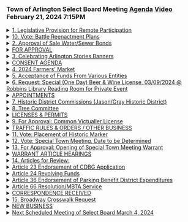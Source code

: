 ### Town of Arlington Select Board Meeting [Agenda](https://arlington.novusagenda.com/agendapublic/MeetingView.aspx?MeetingID=1972&MinutesMeetingID=-1&doctype=Agenda) [Video](https://www.youtube.com/watch?v=QkDiFJ7snLY) February 21, 2024 7:15PM

<details>
<summary><a href="https://arlington.novusagenda.com/agendapublic/CoverSheet.aspx?ItemID=17375&MeetingID=1972"</a>1. Legislative Provision for Remote Participation</summary> 
<details>
<summary>&nbsp;&nbsp;&nbsp;&nbsp;&nbsp;	 Eric Helmuth - 635</summary>
<blockquote>&nbsp;&nbsp;&nbsp;&nbsp;&nbsp;Good evening. I'm calling to order this meeting of the Arlington Select Board on Wednesday, February the 21st, 2024. I am Select Board Chair Eric Helmuth. I will now confirm that all members and persons anticipated on the agenda are present and can hear me, particularly the people who are remote. But I'll start with members. When I call your name, please respond in the affirmative. This will also serve as a sound check for our remote members. Diane Mahan. Affirmative. John Heard. Yes. Steve DeCoursey. Here. Len Diggins. You are loud and clear, Mr. Chair. Thank you, sir. Staff, when I call your name, please respond in the affirmative. Town Manager Jim Feeney. Here. And as Town Council Attorney Mike Cunningham joined us yet? Okay, so he'll join us when he's able. Select Board Administrator Ashley Marr. Here. Okay. I think that's everybody we need to do an A.V. check for. So as you can see, tonight's meeting is being conducted in a hybrid format consistent with Chapter 2 of the Acts of 2023 signed into law on March 29th, 2023, which further extends certain COVID-19 measures regarding remote participation in public meetings until March 31st, 2025. Before we begin, please note the following. First, this meeting is being conducted in the Select Board Chambers and over Zoom. It is being recorded and simultaneously broadcasted on ACMI. Second, people wishing to join the meeting by Zoom may find information on how to do so on the Town's website. If you're participating by Zoom, you may be visible to others. If you wish to participate, we ask you to provide your full name in the interest of developing a record of the meeting. Same thing goes for people here in the room. Third, all participants are advised that people may be listening who do not provide comment and those persons are not asked to identify themselves. Both Zoom participants and persons watching on ACMI can follow the posted agenda materials found on the Town's website, specifically the Select Board Agendas and Minutes page. And finally, because one or more Select Board members are participating remotely and tonight that is two members, each vote tonight will be taken by roll call in accordance with statute. So let's see how much of a townspends we can get done tonight. A couple of notes for public comment and also a note on the hybrid nature of the meeting. As always, if we have problems with remote members or remote participants experiencing a disconnection, we will first attempt and allow some time to reconnect and hope that that happens. If after a sufficient number of attempts we can't do that, provided that we still have a quorum of the Select Board, which is the three members, we'll proceed with business as usual. Regarding public comment this evening, because we are entering into our season of warrant article hearings, it's a longstanding tradition and practice of the Board, and I think a wise one, that we reserve public comment for the warrant article hearings and any other legally mandated hearings, but we typically omit the open forum portion of the meetings during this season, and that's simply so that we can give the other public hearings, particularly the warrant articles, the attention that they deserve. If we have items where there will be public comment, I will announce those before the agenda, or before, when we get to that agenda item, and if you are on Zoom and you wish to comment at that time, I'll ask you to raise your hand in Zoom. If you're in the room, obviously you'll raise your hand here. If you do not know how to raise your hand in Zoom, now would be an excellent time to search for how to do that.</blockquote>

</details>

<details>
<summary>&nbsp;&nbsp;&nbsp;&nbsp;&nbsp;	 Eric Helmuth on Corinne Rainville passing  - 84</summary>
<blockquote>&nbsp;&nbsp;&nbsp;&nbsp;&nbsp;I'd like to begin this meeting with an observation of some very sad news. A former town clerk, Corinne Rainville, who served Arlington for 16 years, passed away last week. She died tragically in a house fire of her daughter up in Vermont, and I want to, on behalf of the board and the town, express our deepest condolences to her family, and I would invite board members to make any comments, after which we'll observe a moment of silence in Ms. Rainville's memory.</blockquote>

</details>

<details>
<summary>&nbsp;&nbsp;&nbsp;&nbsp;&nbsp;	 Diane Mahon - 347</summary>
<blockquote>&nbsp;&nbsp;&nbsp;&nbsp;&nbsp;Mrs. Mahan? Thank you, Mr. Chairman, and thank you for doing that. As you said, we lost her tragically. So many people devastated Mrs. Rainville, Corinne's passing. A lot of people still in town hall had the opportunity to work with her, and she's someone that, Arlington-born, started as a principal clerk, worked her way up. She was the assistant town clerk for many years for my husband's aunt, Anne Mahan Powers, so she had some really great training, and as you mentioned, she served in that for 16 years, and then she came back and filled in as an interim, I think, in 2019 for several months during that transition, and again demonstrating her commitment to the town of Arlington, which was her second family. Her first family, of course, were her children, her two daughters, Carrie and Kristen. She talked about them all the time, and Corinne was really a very quiet, unassuming woman. However, when she was in her element and working down at the town clerk's office and conducting the business of Arlington through the town clerk's office, she was top of the mark in terms of not only the knowledge that she has had, but also one of the justice balance of the job of town clerk is dealing with the public department heads, municipal officials, and sometimes state officials, and I know you will not find one person that won't have anything but to say glowing and extremely positive remarks about any interaction with Corinne. So sad to hear of her passing. I know different people have on Facebook pages and others, there's a GoFundMe account for her daughters. I know I will miss her. I still kept in touch with her now and then. She still said to me, Diane, you're one of the funniest people I know, which I don't know if I was, but she was kind enough to say that, and I'm really, really going to miss her along with so many other people, and Godspeed, Corinne. Thank you, Mr. Chairman. Thank you, Mrs. Mahan. Mr. Gorsy.</blockquote>

</details>

<details>
<summary>&nbsp;&nbsp;&nbsp;&nbsp;&nbsp;	 Stephen DeCourcey - 116</summary>
<blockquote>&nbsp;&nbsp;&nbsp;&nbsp;&nbsp;Thank you, Mr. Chairman. I also want to express my condolences to Corinne's family, and I knew Corinne when I first became a town meeting member. She was a clerk, and it got to know her through her years at various meetings and at town meeting, and I'm very sorry about the loss. Thank you, sir. Any of my colleagues over Zoom want to make comments? Please just jump in. Thank you both very much. I think, as I said now, I'd like to invite everyone to pause for a moment and observe a moment of silence in gratitude for Corinne's life and to express our thoughts and prayers to her family. Thank you very much.</blockquote>

</details>
</details>
<details>
<summary><a href="https://arlington.novusagenda.com/agendapublic/CoverSheet.aspx?ItemID=17376&MeetingID=1972 "</a>10. Vote: Battle Reenactment Plans</summary> 
<details>
<summary>&nbsp;&nbsp;&nbsp;&nbsp;&nbsp;	 Eric Helmuth - 126</summary>
<blockquote>&nbsp;&nbsp;&nbsp;&nbsp;&nbsp;This evening, because one of our members is on family vacation out of state, Mr. Hurd, and he, over and above the call of duty, joined the meeting tonight for one specific item that he is involved with, and so I'm going to take that item out of order and take that and do that now, and that is item 10, battle reenactment plans. So what I'd like to do is invite Deputy Town Manager Christine Bongiorno and our Economic Development Coordinator Katie Lucite to come speak with us, and I'll note that Mr. Hurd then will make some remarks afterwards. He is, of course, the Select Board Chair to the Arlington 250 Committee, and the connection of that will become very clear momentarily. Ms. Bongiorno.</blockquote>

</details>

<details>
<summary>&nbsp;&nbsp;&nbsp;&nbsp;&nbsp;	 Christine Bongiorno - 451</summary>
<blockquote>&nbsp;&nbsp;&nbsp;&nbsp;&nbsp;Great. Thank you so much for this opportunity. As you mentioned, I'm Christine Bongiorno, the Deputy Town Manager of Operations, and I have here Katie Lucite, our Economic Development Director here in town. As you know, the 250th anniversary of the American Revolution is coming up. It's next year. The board has established a committee. John Hurd and Angela Olszewski are the two co-chairs, so a significant amount of work has been done to date to plan for next year's events that are happening. Arlington is a member of a four-community process. We're basically joining forces with Lexington, Concord, and Lincoln, and we're partnering to make sure that our events and the different things that are happening that weekend are all coordinated. And so we're using this year, this April, as a dress rehearsal. All four communities are using this year as a dress rehearsal for next year. One of our big areas that we are planning for is a battle reenactment, and so our team, our committee, has been working closely with a group of battle reenactors to make this happen. So the battle reenactment will be taking place on Sunday, April 14th, and we're here tonight to just ask for your conditional approval to move this forward. Our team has been meeting, our emergency planning team, which includes the fire, police, DPW, has been meeting to look at the logistics of the plan that's been proposed, and we're working closely with the battle reenactors to just make sure that we're looking at all of the different safety concerns that we're able to appropriately staff and move people in and out of the community. So I asked for conditional approval to close Mass Ave. from Grove Street, Grove Prentice Street, all the way to Medford Street, while we work through the logistics with our emergency planning partners. I will just mention that Arlington isn't alone, as I mentioned before. We are working closely with Lexington, Concord, and Lincoln. We do have partners in those communities that are doing the same in looking at making sure we're evaluating all safety concerns and making sure that we're appropriately staffing our communities. I think, you know, at this point, I'd love to hear from John if he has anything else he would like to add. Yeah, absolutely. And let me just, I didn't write down, I'm sorry, the date again? It's Sunday, April 14th, and the closure will happen. We are looking tentatively, again, this is a conditional approval, based on the need for us to really continue to work through the logistics with our police, fire, and with the battle reenactor group. The closure would happen from 12 noon until 5 p.m.</blockquote>

</details>

<details>
<summary>&nbsp;&nbsp;&nbsp;&nbsp;&nbsp;	 Eric Helmuth - 47</summary>
<blockquote>&nbsp;&nbsp;&nbsp;&nbsp;&nbsp;Okay. All right, so the request is a conditional approval of a closure of Mass Ave. from Grove Prentice to Medford, conditioned upon further work from the town officials, Sunday, April 14th, and 12 to 5. Okay, anything else from you before I turn to Mr. Hurd?</blockquote>

</details>

<details>
<summary>&nbsp;&nbsp;&nbsp;&nbsp;&nbsp;	 John Hurd - 70</summary>
<blockquote>&nbsp;&nbsp;&nbsp;&nbsp;&nbsp;I'll just also add, in addition to just our local public safety officials, we've also been working with MEMA and the Boston Athletic Association, as well as FEMA. So there's a lot of different parties that have been working regionally, just to make sure that this is really going to be a very safe event, since this will be really one of the first major public events since the pandemic.</blockquote>

</details>

<details>
<summary>&nbsp;&nbsp;&nbsp;&nbsp;&nbsp;	 Eric Helmuth - 6</summary>
<blockquote>&nbsp;&nbsp;&nbsp;&nbsp;&nbsp;Excellent. Thanks very much. Mr. Hurd.</blockquote>

</details>

<details>
<summary>&nbsp;&nbsp;&nbsp;&nbsp;&nbsp;	 John Hurd - 142</summary>
<blockquote>&nbsp;&nbsp;&nbsp;&nbsp;&nbsp;Yeah, thank you, Mr. Chair. I just want to thank Christine and Katie for all the work they've been doing on this. It's really been a long process to get us to this point, and town staff has really gone above and beyond the call of duty to really put this together. It's an event like we haven't experienced in Arlington before. I think it will be a really great event for our residents and tourists. I'd like to move approval. Again, we're just asking for the outside parameters of what the event could be, and we're going to work with town officials and public safety officials to make sure that this event is safe and within the bounds of what works for the town. I would like to move approval, and again, thank everyone for all their work on this event.</blockquote>

</details>

<details>
<summary>&nbsp;&nbsp;&nbsp;&nbsp;&nbsp;	 Eric Helmuth - 20</summary>
<blockquote>&nbsp;&nbsp;&nbsp;&nbsp;&nbsp;Thank you very much, Mr. Hurd. I will now turn to my colleagues for any second, and potentially any discussion.</blockquote>

</details>

<details>
<summary>&nbsp;&nbsp;&nbsp;&nbsp;&nbsp;	 Stephen DeCourcey - 64</summary>
<blockquote>&nbsp;&nbsp;&nbsp;&nbsp;&nbsp;Mr. DeCorsi. Thank you, Mr. Chairman. Yeah, I'll second Mr. Hurd's motion. I just want to clarify, I heard you say approval, Mr. Hurd, and Ms. Mangione had asked for a conditional approval. I know this thing's to be worked out just for purposes of the vote. Is that what your intention was? I just want to make sure I'm seconding the right motion.</blockquote>

</details>

<details>
<summary>&nbsp;&nbsp;&nbsp;&nbsp;&nbsp;	 Eric Helmuth - 61</summary>
<blockquote>&nbsp;&nbsp;&nbsp;&nbsp;&nbsp;Yes, so conditional approval of, like I said, the outside parameters. What I think the board really needs to approve is the shutdown of the street from Grove Street to Memphis Street, subject to the approval of working with town officials to make sure that the event is safe and within the bounds of what is approved by the town staff.</blockquote>

</details>

<details>
<summary>&nbsp;&nbsp;&nbsp;&nbsp;&nbsp;	 Stephen DeCourcey - 32</summary>
<blockquote>&nbsp;&nbsp;&nbsp;&nbsp;&nbsp;Thank you, sir. Thank you, Mr. Chairman. Yeah, happy to support it, and thank you all for the work that you've been doing on this in advance of April 14th. Ms. Mahan.</blockquote>

</details>

<details>
<summary>&nbsp;&nbsp;&nbsp;&nbsp;&nbsp;	 Diane Mahon - 211</summary>
<blockquote>&nbsp;&nbsp;&nbsp;&nbsp;&nbsp;Thank you, Mr. Chairman, and thank you to all the hard work that's gone into this, and there's still a lot more that I know, many, many hours to coordinate something like this, even though it is sort of a prep for next year. It still is a big major event, and I just want to make sure I'm correct in my understanding. We're not talking about the parade. We're talking about a battle reenactment. Correct. And I understand Lexington conquered, and I don't know if another community is doing it, but when they have the reenactors, is it going to be a spot in each community, or is it going to start in one community and go down, go down past Foot of the Rocks? And then the other thing I would ask, just to put in, if it can't be done, that's fine. It may already be being discussed. If Lansome Way was somehow incorporated into that, because I think that was something that I really didn't know a lot about until the town organizers and Andrew Lozowski may also have been involved in that. So if you could just maybe just clarify a little bit, it's not a parade. It's a reenactment. Is it continuous? Something like that.</blockquote>

</details>

<details>
<summary>&nbsp;&nbsp;&nbsp;&nbsp;&nbsp;	 John Hurd - 161</summary>
<blockquote>&nbsp;&nbsp;&nbsp;&nbsp;&nbsp;I'm happy to respond. Yeah, and thank you for bringing up the Lansome Way. I think that's a really big part of our history that needs to be addressed as well, so thank you. So Lexington conquered and Lincoln, we have decided to break down the weekend, and each community will have its own day. So Arlington's day is Sunday. We're doing many events that weekend. The battle reenactment just happens to fall on that Sunday, and that's the day that Arlington will run. So each day there will be a battle reenactment in each community. Yes, Lexington and Concord have their reenactments on Saturday. Those are happening in the morning separately. There will be no movement between those, and then their parades are both happening much later in the day, in the afternoon. So they're really separating out their events, and Arlington is going to have our reenactment on Sunday, and then Lincoln traditionally has their festivities on that Monday.</blockquote>

</details>

<details>
<summary>&nbsp;&nbsp;&nbsp;&nbsp;&nbsp;	 Diane Mahon - 201</summary>
<blockquote>&nbsp;&nbsp;&nbsp;&nbsp;&nbsp;Okay, and then just from my days gone by with organizing parades and reenactments, only because I know what I went through with growing pains, just about everybody in Arlington expects that around the Jason Russell House there'll be musket firings and things like that, and I understand from going through the packet that you provided us all, just the initial plans, that the three communities are still discussing about whether there can be, you know, cannons for event purposes obtained, and they may go off at certain points if it's feasible, and just to pass along, which you may already be doing anyways, one of the things when I was first doing parades and reenactments that I learned my lesson on is people pointed out to me that a lot of people are very sensitive. They expect it down by Jason Russell House, that musket firings and the noise, but if there is a dedicated cannon spot, whether it's David Lansing Way or somewhere else, maybe a look. I used to always just put a sandwich board out so that people would know, just because it's very, and it's not just children, some other people, PTSD. I'm not being melodramatic.</blockquote>

</details>

<details>
<summary>&nbsp;&nbsp;&nbsp;&nbsp;&nbsp;	 John Hurd - 99</summary>
<blockquote>&nbsp;&nbsp;&nbsp;&nbsp;&nbsp;No, no, this is, I don't think you're being melodramatic at all. These are things that we're actively discussing. First off, there will, we've already, Captain Flynn already worked out that there will be no cannon. Okay. Yes, and then Christine and I are working with the reenactors to see if there are different areas along the reenactment where we can not have gunfire or any kind of alarming noises, so all these details are are part of the conditional approval that needs to be worked out for public safety. Thank you again. Thank you, Mr. Chairman. Thank you.</blockquote>

</details>

<details>
<summary>&nbsp;&nbsp;&nbsp;&nbsp;&nbsp;	 Len Diggins - 114</summary>
<blockquote>&nbsp;&nbsp;&nbsp;&nbsp;&nbsp;Mr. Diggins. Thank you, Mr. Chair. Yes, I mean, the work I see that you've done is impressive, very impressive, but regarding the shutdown of Mass Ave, especially across Route 60, I'm not recalling that anytime recently, so I don't have a problem with it. I'm just, I'm sure you're going to do this, but just notify people well in advance of that closure, especially on the Route 2 and I guess I don't know how far in the other direction you want to go, but I would imagine people would appreciate knowing far in advance that Mass Ave is going to be shut down that day for five hours. That's it. Thank you.</blockquote>

</details>

<details>
<summary>&nbsp;&nbsp;&nbsp;&nbsp;&nbsp;	 Eric Helmuth - 9</summary>
<blockquote>&nbsp;&nbsp;&nbsp;&nbsp;&nbsp;Thank you, Mr. Diggins. Any further comments, Mr. Hurd?</blockquote>

</details>

<details>
<summary>&nbsp;&nbsp;&nbsp;&nbsp;&nbsp;	 John Hurd - 47</summary>
<blockquote>&nbsp;&nbsp;&nbsp;&nbsp;&nbsp;Yeah, again, we're closing that down in, it's subject to discussions with the re-enactors and with town staff, so in the event that that happens, it will be, there'll be a lot of lead time and the town staff will make sure that we do it safely.</blockquote>

</details>

<details>
<summary>&nbsp;&nbsp;&nbsp;&nbsp;&nbsp;	 Eric Helmuth - 65</summary>
<blockquote>&nbsp;&nbsp;&nbsp;&nbsp;&nbsp;Okay, very good. Any further discussion from the board? Okay, so we have a motion by Mr. Hurd and a second by Mr. DiCorsi and I've asked Ms. Marr to call the roll this evening. Mr. Diggins? Yes. Mr. DiCorsi? Yes. Mrs. Mahan? Yes. Mr. Hurd? Yes. Mr. Hellmuth? Yes. That's a 5-0 vote. Thank you very much. Thank you. Thank you. Thanks to all.</blockquote>

</details>
</details>
<details>
<summary><a href="https://arlington.novusagenda.com/agendapublic/CoverSheet.aspx?ItemID=17301&MeetingID=1972"</a>2. Approval of Sale Water/Sewer Bonds</summary> 
<details>
<summary>&nbsp;&nbsp;&nbsp;&nbsp;&nbsp;	 Eric Helmuth - 71</summary>
<blockquote>&nbsp;&nbsp;&nbsp;&nbsp;&nbsp;      * Alex Magee, Deputy Town Manager / Finance Director       * Approval of Sale of $200,000 Sewer Bond dated March 4, 2024 to the Massachusetts Water Resources Authority for Inflow and Infiltration Local Financial Assistance Program; and Approval of Sale dated March 11, 2024 of $2,600,000 Water Bond to the Massachusetts Water Resources Authority for Local Water System Assistance Program</blockquote>

And I'll note that we have been joined by Attorney Mike Huntingham. Welcome, sir. And then we'll go back to the top of the agenda and move to item 2, the approval of the sale of $200,000 in a sewer bond dated March the 4th, 2024, to the Massachusetts Water Resources Authority for the inflow and infiltration of local financial assistance program. And approval of the sale dated March 11, 2024, of $2,600,000 in water bonds to the Massachusetts Water Resources Authority for the local water system assistance program. And we are delighted to have our other deputy town manager, Alex McGee, who is also the finance director for the town. Welcome, sir.
</details>

<details>
<summary>&nbsp;&nbsp;&nbsp;&nbsp;&nbsp;	 Alex Magee - 79</summary>
<blockquote>&nbsp;&nbsp;&nbsp;&nbsp;&nbsp;Thank you. Good evening, everyone. We're here to seek approval for the sale of some bonds that have been authorized at a couple of previous town meetings. As the chair noted, we're looking for $200,000 for sewer work and $2.6 million for water work. The water project is to replace the water main along Pleasant Street. And this is all MWRA subsidized loans, so they come with a 0% interest. So it's very advantageous to borrow money this way.</blockquote>

</details>

<details>
<summary>&nbsp;&nbsp;&nbsp;&nbsp;&nbsp;	 Eric Helmuth and Board - 104</summary>
<blockquote>&nbsp;&nbsp;&nbsp;&nbsp;&nbsp;Thank you, sir. I'll now turn to the board for motions, questions. Mrs. Mahon. I'd like to move approval of the sale of the $200,000 sewer bond and the $2.6 million water bond. Mr. DeCorsi. Second. All right. Any discussion? Replacing 100-year-old pipe at 0% sounds like a good thing to me. Thank you, Mr. Diggins. OK, I think we're ready to vote, then, on a motion by Mrs. Mahon and seconded by Mr. DeCorsi. Ms. Marr. Mr. Diggins. Yes. Mr. DeCorsi. Yes. Mrs. Mahon. Yes. And Mr. Helmuth. Yes. That's a 4-0 vote. Thank you very much. Thank you. Thank you, Mr. McGee.</blockquote>

</details>
</details>
<details>
<summary>FOR APPROVAL </summary> </details>
<details>
<summary><a href="https://arlington.novusagenda.com/agendapublic/CoverSheet.aspx?ItemID=17152&MeetingID=1972 "</a>3. Celebrating Arlington Stories Banners</summary> 
<details>
<summary>&nbsp;&nbsp;&nbsp;&nbsp;&nbsp;	 Eric Helmuth - 17</summary>
<blockquote>&nbsp;&nbsp;&nbsp;&nbsp;&nbsp;      *  Cecily Miller, Arlington Commission for Arts & Culture </blockquote>

So item three, it's my pleasure to welcome Cecily Miller from the Arlington Commission for the Arts and Culture to talk to us about a request for approval of Arlington Stories banners.
</details>

<details>
<summary>&nbsp;&nbsp;&nbsp;&nbsp;&nbsp;	 Cecily Miller - 514</summary>
<blockquote>&nbsp;&nbsp;&nbsp;&nbsp;&nbsp;Hi, and I give us just a moment to get the slides up on the screen and into the Zoom. It's not a very fancy presentation this time. Always good to see you. Let me know when you want me to start. OK, go right ahead. OK. Well, the Arts Commission has supported a banner project in Arlington Center for about five years, I think, at this point. And traditionally, they're designed by youth. It's been called the Youth Banner Project. This year, the public school system decided they wanted to kind of take a year off and think about how they wanted to manifest public art and whether this was the way that they wanted to do it. So we came up with a different proposal this year, which involves inviting three artists to share kind of people of Arlington, people they know, people they think represent sort of interesting identities and character in the town. And it's something that could recur year to year with different people. In a way, it's returned to a project, the first project that I did in Arlington, which was called Storefront Stories. If any of you remember that, and that was portraits of the local business owners in East Arlington. This document just shows you three representative pieces of artwork by the three artists who've been invited. These are not the work that is going to be on the banners. But each artist will be working in their own style. And you can see that they do work in very different styles, which I think is kind of an interesting aspect of the project. But there will be identity branding on each banner to make it clear this is one uniform project. And I'm working actually with Katie to see if we can find a storefront location in Arlington Center to do a complementary display of the banner artwork on paper and short 300-word written portraits of the people, why the artist chose these people, and QR code to Arts Arlington, and a little bit about the artists. So sort of a whole display that kind of explains the banner presentation. So altogether, there will be nine banners, three by each of the three artists. Originally, I was hoping to bring in a youth component to continue that aspect of the project. But in the end, what the Arlington High School Art Department decided to do is an internal banner project. So they'll be putting banners up on school property in front of the high school around the same time. So the projects will be somewhat complementary. So that's the basic outline. And the area, actually, if you want to flip up, although I made an error. There are 11 to the map. There are 11, yeah, to the map. There are actually 11 banners, but that light pole banner stations, but it actually does extend up to here. There are three on this part of NUSAP and three on this part. Gotcha. I have a corrected map, if you would like one for your records.</blockquote>

</details>

<details>
<summary>&nbsp;&nbsp;&nbsp;&nbsp;&nbsp;	 Eric Helmuth - 36</summary>
<blockquote>&nbsp;&nbsp;&nbsp;&nbsp;&nbsp;Yeah, that would be good to supply to the select board office after the meeting. Thank you. Great. Thank you very much. So I'll now turn to the board for questions, comments, and motions. Mrs. Mahan.</blockquote>

</details>

<details>
<summary>&nbsp;&nbsp;&nbsp;&nbsp;&nbsp;	 Diane Mahon - 167</summary>
<blockquote>&nbsp;&nbsp;&nbsp;&nbsp;&nbsp;I'd like to move approval for the Celebrating Arlington Stories banners series, April 1st, 2024 to May 31st, 2024. And it's my understanding that sometime in March, the board will see what the banners that are going to go up will be? Yeah, sometime in March, exactly, mid-March. And I do want to say, I do appreciate, this is really the first time I think I've seen this particular document. It looks very simple, but I think it's good that we have a banner schedule that already has the Chamber of Commerce listed in there, and then the Commission for Arts and Culture, and then as we move forward with any other banner requests, if we could continue to receive this so that one of the questions we always ask, because we used to find out after the fact that we had overlapping, conflicting time. So thank you to whoever did that, and I look forward to also seeing that in the future. Thank you, Mr. Chair.</blockquote>

</details>

<details>
<summary>&nbsp;&nbsp;&nbsp;&nbsp;&nbsp;	 Cecily Miller - 69</summary>
<blockquote>&nbsp;&nbsp;&nbsp;&nbsp;&nbsp;Yeah, and I should note that my understanding is that banners celebrating the high school graduation go up in June. So DPW will take ours down when those go up. Like, ours might be up for a little bit in June if they're not ready, or if they're ready, it'll be right at that time frame. But I'm pretty sure they use all of those light poles. OK, great.</blockquote>

</details>

<details>
<summary>&nbsp;&nbsp;&nbsp;&nbsp;&nbsp;	 Stephen DeCourcey - 31</summary>
<blockquote>&nbsp;&nbsp;&nbsp;&nbsp;&nbsp;Yeah, thank you, Mr. Chairman. I'll second Mrs. Mahan's motion, and thank you for the presentation tonight. All right, well, thank you very much. Thank you very much. Any Mr. Dickens?</blockquote>

</details>

<details>
<summary>&nbsp;&nbsp;&nbsp;&nbsp;&nbsp;	 Len Diggins - 304</summary>
<blockquote>&nbsp;&nbsp;&nbsp;&nbsp;&nbsp;Yes, me. So I'm going to be happy to vote for this. I'm sorry, I'm sorry. Len, if we could just take down the screen here so we can see all of Mr. Dickens. OK, all right. Yeah, OK, now we have all of you, sir. OK, cool. You know, so I'm very happy to vote for this. I like the representative paintings, and I'm also, or drawings being in. I am happy that you mentioned that the high school is still having their banner display. And I was fortunate enough to be asked to be a judge again this year, and I got to tell you, there's some really impressive artwork coming out. So if you can get yourself around the high school when they have their banners up, I think you'll be happy to see them. And Ms. Biller, I'm going to put you on the spot and ask you, where is that utility box? It's near the fire station. Near Helena's? All right, I'll have to keep an eye out for it. I've walked past it a lot. I haven't seen it, but I really like that one. I really, really like it. Oh, no, no, no, wait. I think that's wrong. I think it's on Broadway Plaza, actually. It's somewhere right in the center, and I'm forgetting now. Well, I guess I'm putting you on the spot, but it's harmlessly so. But also, I want to talk with you about other things, so I'll get in touch. So thank you very much for all the work you do. And you know, that design style is based on these trucks that are painted by their owners in Pakistan. It's a Pakistani folk art form, that the trucks that do these long-distance deliveries are beautifully, colorfully painted. Yeah, it's spectacular, you know.</blockquote>

</details>

<details>
<summary>&nbsp;&nbsp;&nbsp;&nbsp;&nbsp;	 Eric Helmuth - 54</summary>
<blockquote>&nbsp;&nbsp;&nbsp;&nbsp;&nbsp;And now I've just learned something else. So thank you once again. OK. All right, thank you very much. So we have a motion by Mrs. Mahan and seconded by Mr. DeCorsi. Ms. Marr. Mr. Diggins? Yes. Mr. DeCorsi? Yes. Mrs. Mahan? Yes. Mr. Helmuth? Yes. That's a 4-0 vote. Thank you very much.</blockquote>

</details>
</details>
<details>
<summary>CONSENT AGENDA </summary> 
<details>
<summary>&nbsp;&nbsp;&nbsp;&nbsp;&nbsp;	 Eric Helmuth - 83</summary>
<blockquote>&nbsp;&nbsp;&nbsp;&nbsp;&nbsp;This now takes us to the consent agenda, items 4, 5, and 6. Item 4 is the 2024 farmer's market. Item 5 is acceptance of funds from various entities from the Health and Human Services Department. Item 6 is a request for a special one-day beer and wine license, March 9, 2024, at the Robbins Library Reading Room for a private event by Lizzie Wyant. Return to the board for motions or discussion. Mr. DeCorsi? Thank you, Mr. Chair. Move approval. Ms. Mahan?</blockquote>

</details>

<details>
<summary>&nbsp;&nbsp;&nbsp;&nbsp;&nbsp;	 Diane Mahon - 44</summary>
<blockquote>&nbsp;&nbsp;&nbsp;&nbsp;&nbsp;Second with one question. I'm going to assume, unless town council tells me differently, that we do not need a separate vote for the acceptance of funds, agenda item 5, that it can be done in the consent agenda. Attorney Cunningham, is that correct?</blockquote>

</details>

<details>
<summary>&nbsp;&nbsp;&nbsp;&nbsp;&nbsp;	 Michael Cunningham - 6</summary>
<blockquote>&nbsp;&nbsp;&nbsp;&nbsp;&nbsp;Mrs. Mahan is correct. Thank you.</blockquote>

</details>

<details>
<summary>&nbsp;&nbsp;&nbsp;&nbsp;&nbsp;	 Eric Helmuth - 48</summary>
<blockquote>&nbsp;&nbsp;&nbsp;&nbsp;&nbsp;Thank you for checking. Any further discussion on the consent agenda? On a motion for approval of the consent agenda by Mr. DeCorsi and seconded by Mrs. Mahan. Ms. Mahan? Mr. Diggins? Yes. Mr. DeCorsi? Yes. Mrs. Mahan? Yes. Mr. Helmuth? Yes. 4-0 vote. Thank you very much.</blockquote>

</details>
</details>
<details>
<summary><a href="https://arlington.novusagenda.com/agendapublic/CoverSheet.aspx?ItemID=17419&MeetingID=1972 "</a>4. 2024 Farmers' Market</summary> 
<details>
<summary>&nbsp;&nbsp;&nbsp;&nbsp;&nbsp;	 Eric Helmuth - 16</summary>
<blockquote>&nbsp;&nbsp;&nbsp;&nbsp;&nbsp;      *  Johanna Niles & Patsy Kraemer, Market Managers </blockquote>

</details>
</details>
<details>
<summary><a href="https://arlington.novusagenda.com/agendapublic/CoverSheet.aspx?ItemID=17417&MeetingID=1972 "</a>5. Acceptance of Funds From Various Entities</summary> 
<details>
<summary>&nbsp;&nbsp;&nbsp;&nbsp;&nbsp;	 Eric Helmuth - 17</summary>
<blockquote>&nbsp;&nbsp;&nbsp;&nbsp;&nbsp;      *  Colleen Leger, Director of Health and Human Services </blockquote>

</details>
</details>
<details>
<summary><a href="https://arlington.novusagenda.com/agendapublic/CoverSheet.aspx?ItemID=17410&MeetingID=1972 "</a>6. Request: Special (One Day) Beer & Wine License, 03/09/2024 @ Robbins Library Reading Room for Private Event</summary> 
<details>
<summary>&nbsp;&nbsp;&nbsp;&nbsp;&nbsp;	 Eric Helmuth - 11</summary>
<blockquote>&nbsp;&nbsp;&nbsp;&nbsp;&nbsp;      *  Lizzi Weyant </blockquote>

</details>
</details>
<details>
<summary>APPOINTMENTS </summary> </details>
<details>
<summary><a href="https://arlington.novusagenda.com/agendapublic/CoverSheet.aspx?ItemID=17404&MeetingID=1972 "</a>7. Historic District Commissions (Jason/Gray Historic District)</summary> 
<details>
<summary>&nbsp;&nbsp;&nbsp;&nbsp;&nbsp;	 Eric Helmuth - 15</summary>
<blockquote>&nbsp;&nbsp;&nbsp;&nbsp;&nbsp;      *  Kenneth Lubar (term to expire: 01/31/2027) </blockquote>

This moves us on to our appointments. We'll start with item 7, appointment to the Historic District Commission. This is the Jason and Gray Historic District, Kenneth Lubar. Is Mr. Lubar in the room or on Zoom tonight? If you are in the Zoom, we'll bring you in. Raise your hand if that's, I don't see. OK. All right. Do we have materials for Mr. Lubar's? Let me switch over to my thing here. So I'll leave this to my colleagues' discretion. Sometimes we do approve appointments if we have sufficient materials, but that is really at the board's discretion.
</details>

<details>
<summary>&nbsp;&nbsp;&nbsp;&nbsp;&nbsp;	 Diane Mahon - 103</summary>
<blockquote>&nbsp;&nbsp;&nbsp;&nbsp;&nbsp;I'd like to move approval. We do have the attached materials, and I'm not sure if he's taking Mr. Warden's previous spot, but I know with many of our commissions and committees needing to have a full membership with it publicly, notice committees needs to move forward, but that we certainly would ask that he come either in person or hybrid remotely at a future meeting. So I would move approval. Yeah, thank you. Yeah, that is a neglect to say that is a common practice as well, and I think a wise one. So do we have a second or other discussion?</blockquote>

</details>

<details>
<summary>&nbsp;&nbsp;&nbsp;&nbsp;&nbsp;	 Stephen DeCourcey - 42</summary>
<blockquote>&nbsp;&nbsp;&nbsp;&nbsp;&nbsp;Mr. DeCoursey? Thank you, Mr. Chair. I'll second that and with that condition, and thank you for having that, Mrs. Mahan. All right. I'll save my comment for when he comes. It's a very positive comment, but I'll save it for then.</blockquote>

</details>

<details>
<summary>&nbsp;&nbsp;&nbsp;&nbsp;&nbsp;	 Eric Helmuth - 48</summary>
<blockquote>&nbsp;&nbsp;&nbsp;&nbsp;&nbsp;OK. All right, so we have a motion to approve with a condition and a request to appear before the board at a future date by Mrs. Mahan, and seconded by Mr. DeCoursey. Mrs. Marra. Mr. Diggins. Mr. DeCoursey. Yes. Mrs. Mahan. Yes. Mr. Helmuth. Yes. 4-0 vote.</blockquote>

</details>
</details>
<details>
<summary><a href="https://arlington.novusagenda.com/agendapublic/CoverSheet.aspx?ItemID=17411&MeetingID=1972 "</a>8. Tree Committee</summary> 
<details>
<summary>&nbsp;&nbsp;&nbsp;&nbsp;&nbsp;	 Eric Helmuth - 26</summary>
<blockquote>&nbsp;&nbsp;&nbsp;&nbsp;&nbsp;      * Marina Popova (term to expire: 01/31/2026)      * Olivier Aries (term to expire: 01/31/2026) </blockquote>

OK. So we have two appointments to the tree committee. Attorney Cunningham, can you remind me if we need to vote these individually or together?
</details>

<details>
<summary>&nbsp;&nbsp;&nbsp;&nbsp;&nbsp;	 Michael Cunningham - 17</summary>
<blockquote>&nbsp;&nbsp;&nbsp;&nbsp;&nbsp;Individually, Mr. Chair. I'm sorry, say it again. Individually, Mr. Chair. Thank you, sir. Individually, Mr. Chair.</blockquote>

</details>

<details>
<summary>&nbsp;&nbsp;&nbsp;&nbsp;&nbsp;	 Eric Helmuth - 70</summary>
<blockquote>&nbsp;&nbsp;&nbsp;&nbsp;&nbsp;I'm sorry. There we go. No, that's right. We are all rolling with the inner tubes here. OK, so let's start with Marina Popova. And I'm probably not saying the name right. Please tell me how to say it correctly. She's in the room tonight. Thank you. Welcome. Thank you for your interest. Please just introduce yourself and just very briefly express your interest in serving on the tree committee.</blockquote>

</details>

<details>
<summary>&nbsp;&nbsp;&nbsp;&nbsp;&nbsp;	 Marina Popova - 91</summary>
<blockquote>&nbsp;&nbsp;&nbsp;&nbsp;&nbsp;I am Marina Popova. I'm very interested in joining the tree committee because I'm a huge nature lover. We feed bunnies in our backyard and stuff. And the trees, I think, is the most precious thing that we have that helps everyone. And I learned all the great stuff that tree committee is doing, like increasing the tree canopy in Arlington. And I really want to help because I think that everyone deserves to reap the benefits of that. And that's why I'm trying to join. Thank you very, very much.</blockquote>

</details>

<details>
<summary>&nbsp;&nbsp;&nbsp;&nbsp;&nbsp;	 Stephen DeCourcey - 71</summary>
<blockquote>&nbsp;&nbsp;&nbsp;&nbsp;&nbsp;So I'll now turn to the board for motions and questions. Mr. DeCoursey. Thank you, Mr. Chairman. And Ms. Popova, thank you for your willingness to serve. I'll move approval. And thank you for the letter expressing your interest and your helping your friends get rid of invasives. I know a lot of us in our neighborhood could use that help as well. But thanks for your interest and your willingness.</blockquote>

</details>

<details>
<summary>&nbsp;&nbsp;&nbsp;&nbsp;&nbsp;	 Diane Mahon - 136</summary>
<blockquote>&nbsp;&nbsp;&nbsp;&nbsp;&nbsp;Mrs. Mahan. I'll also second it and say welcome. This is a really important committee, as all of our committees are, but especially with climate change issues. Besides the aesthetics and other positives around what the tree committee does, this is a very active, as you know, committee that really does a lot of thoughtful, has a lot of thoughtful deliberations, discussions at meetings, and has really consistently been putting forward warrant articles and suggested policies moving forward, which have been beneficial for the town. But the other thing that's really exciting about that, it's been educational, too. I didn't realize how important trees are, and canopies, and the breadth, width, and other things until we had a formal tree committee. So thank you so much for your willingness to do this. Thank you, Mr. Chair.</blockquote>

</details>

<details>
<summary>&nbsp;&nbsp;&nbsp;&nbsp;&nbsp;	 Eric Helmuth - 157</summary>
<blockquote>&nbsp;&nbsp;&nbsp;&nbsp;&nbsp;Thank you very much. Any other discussion? Yes, good old DBH, huh, Mrs. Mahan? Anyways, thank you very much, Mita, for joining forces with us. And I'm sure you'll figure out some way to apply your big data skills and to help you out on the tree committee. So thank you once again. Hope so. Very well. All right, so we have a motion to appoint by Mr. DeCoursey and seconded by Mrs. Mahan. Ms. Mahan. Mr. Diggins. Oops. I muted myself. Sorry about that. Yes. Mr. DeCoursey. Yes. Mrs. Mahan. Yes. Mr. Helmuth. Yes. 4-0 vote. Thank you very much. Thank you again for your willingness to serve. We look forward to it. And then we have Olivier Arez. Please correct my pronunciation if I got that wrong. It was very good. Thank you. Very good. Welcome, sir. Please, as before, introduce yourself and tell us a little bit about your service. Thank you very much.</blockquote>

</details>

<details>
<summary>&nbsp;&nbsp;&nbsp;&nbsp;&nbsp;	 Olivier Aries - 144</summary>
<blockquote>&nbsp;&nbsp;&nbsp;&nbsp;&nbsp;Well, thank you for the opportunity to be here. I've been living in Arlington for 15 years. I love this town. I also see it's one that is changing very fast. And I think that the preservation of our canopy and our trees should be part of any plans we have to grow the town and beautify it. I'm deeply committed to contributing to our fight against climate change. I think trees have a role to play. I think trees have an economic value for the town, for homes. And having been part of the tree committee for a couple of sessions, I think this is the right place to apply my commitment, my motivation, whatever skills I have to help further that mission of protecting, growing, our tree canopy in the town. So I welcome the opportunity to be part of this action.</blockquote>

</details>

<details>
<summary>&nbsp;&nbsp;&nbsp;&nbsp;&nbsp;	 Diane Mahon - 198</summary>
<blockquote>&nbsp;&nbsp;&nbsp;&nbsp;&nbsp;Thank you very much. I'll turn to the board. Mrs. Maude. I would like to move approval of Olivier Arez. And with that, my thanks. My previous remarks, but I'm also very excited to see all your different affiliations with trustees of reservation, the Mass Audubon Society, the Appalachian Mountain Club. I know quite a few Arlington residents are also involved, as you are, with those. So it's sort of like old home week for Arlingtonians. But to me, that's sort of each member brings a certain kind of expertise or something that really is going to add to the committee that we have. So I'm really excited to see that, because I know you'll be able to, it's going to sound like a pun, help grow this committee in a way that perhaps someone like myself had not thought about. So as I said before, and I mean this, it's an extremely important committee and it's done a lot of good things in the past, and I know it will in the future. Thank you for your willingness to do this, because we couldn't afford to pay you, but I appreciate it. Oh, really? Well, thank you.</blockquote>

</details>

<details>
<summary>&nbsp;&nbsp;&nbsp;&nbsp;&nbsp;	 Stephen DeCourcey - 80</summary>
<blockquote>&nbsp;&nbsp;&nbsp;&nbsp;&nbsp;Thank you, Mrs. Mahan. Mr. DeCorsi. Thank you, Mr. Chairman. I'll second Mrs. Mahan's motion. And thank you, Mr. Arias, for your interest. And I also noted your experience as a volunteer and all the work you've done with the trustees of reservations and that experience. I know a number of people in town are a member of that as well, and I appreciate your willingness to step up and serve on the tree committee. Thank you for the opportunity.</blockquote>

</details>

<details>
<summary>&nbsp;&nbsp;&nbsp;&nbsp;&nbsp;	 Eric Helmuth - 179</summary>
<blockquote>&nbsp;&nbsp;&nbsp;&nbsp;&nbsp;Further discussion? Yes, and thank you once again, as my colleagues have done. And as my colleague, Mr. DeCorsi, mentioned your various other activities and your pro bono. Work is also very impressive me quite though. You have quite the diversity of Interest mean and so I think we'll benefit from that in lots of ways Pete. So, thank you once again So I think we're ready to vote on a motion to appoint by mrs. Mahan a second by mr. De Corsi miss mark Yes, mr. De Corsi. Yes, mrs. Mahan. Yes, mr. Helmet. Yes Thank you very much. Thank you. Thank you, sir. Thank you for your service And you know, I often say after appointments and times during them it's it's always a reminder to talk with these folks and And read their resumes and we all do read the letters and resumes and just how fortunate we are That that we have so many highly qualified highly committed volunteers That's part of what makes Arlington such a well-run town and we are very very grateful</blockquote>

</details>
</details>
<details>
<summary>LICENSES & PERMITS </summary> </details>
<details>
<summary><a href="https://arlington.novusagenda.com/agendapublic/CoverSheet.aspx?ItemID=17313&MeetingID=1972 "</a>9. For Approval: Common Victualler License</summary> 
<details>
<summary>&nbsp;&nbsp;&nbsp;&nbsp;&nbsp;	 Eric Helmuth - 16</summary>
<blockquote>&nbsp;&nbsp;&nbsp;&nbsp;&nbsp;      * Quilo's Taqueria, 162 Massachusetts Avenue, Jamie A. Herrera </blockquote>

Let's Move on to item 9 under licenses and permits for approval a common vitular license for kilos tuckeria 162 Mass Avenue, we have Jamie Herrera Please come on up Thank you for choosing Arlington for your business if you would just introduce yourselves and we have your materials in front of us But just for the public's benefit talk to us a little bit about the plans for your business.
</details>

<details>
<summary>&nbsp;&nbsp;&nbsp;&nbsp;&nbsp;	 David ? and Jamie Herrera - 202</summary>
<blockquote>&nbsp;&nbsp;&nbsp;&nbsp;&nbsp;Thank you My name is David. I'm the owner with my uncle over the place Good evening, everyone Jamie Herrera Nephew we first of all when I say that we are very sorry for your loss. I Know how it can be. I not too long ago. We lost our father. So We are very sorry for that very excited to be here Tonight and for the opportunity and I'm so grateful for the opportunity to just be part of a Arlington town Arlington and this way serving the community when it comes food for industry. We're very excited. Thank you for the opportunity Well, as you know I'm happy to be here. Thank you very much for the other seat. It didn't great with us all the paperwork process I appreciate that a lot We excited. I'm excited, you know The reason why we're here I am It can't wait to be part of this town be part of the community and serve and do what I love which is Feed people, you know, it's our food food. So Again I think my uncle too. He's happy to be here and we want to be part of the community Very excited</blockquote>

</details>

<details>
<summary>&nbsp;&nbsp;&nbsp;&nbsp;&nbsp;	 Eric Helmuth - 17</summary>
<blockquote>&nbsp;&nbsp;&nbsp;&nbsp;&nbsp;Thank you so much, so I will now turn to the board for questions comments and motions</blockquote>

</details>

<details>
<summary>&nbsp;&nbsp;&nbsp;&nbsp;&nbsp;	 Diane Mahon - 173</summary>
<blockquote>&nbsp;&nbsp;&nbsp;&nbsp;&nbsp;First I'll move approval and not and say welcome. I know in the restaurant business how difficult it is Some of my family members are also involved in that and a lot of things and I'm so sorry to hear about you dad Thank you I'm fortunate to have my dad still with me So but God bless you and your family for that and thank you for thinking of miss rainville But I know how difficult the restaurant business is and a lot of times I want to say 95% it's usually a family-run business because you do give your heart and soul and Really your family here. This is the one that that will do that for you And I wish you nothing but success. I understand you're already down there making some improvements People are telling me if I go down and peek in I can see on the chalkboard Some of your offerings that you already submitted to us, I think you're very ambitious doing breakfast lunch and dinner</blockquote>

</details>

<details>
<summary>&nbsp;&nbsp;&nbsp;&nbsp;&nbsp;	 David ? and Jamie Herrera - 108</summary>
<blockquote>&nbsp;&nbsp;&nbsp;&nbsp;&nbsp;But the reason we're doing that because personally personally been doing that for like 20 years, you know So I know what involves I know it's a lot of responsibility. I've been dealing with inspection for so many years with CD so We know what we're going to you know, and I like it. Yeah, I enjoy what I do, you know So that's the reason I We're doing this. Otherwise, I won't be doing this because I have experience with family members before not direct family But they get into this with their experience and I know where they end So we're doing for a reason now.</blockquote>

</details>

<details>
<summary>&nbsp;&nbsp;&nbsp;&nbsp;&nbsp;	 Diane Mahon - 103</summary>
<blockquote>&nbsp;&nbsp;&nbsp;&nbsp;&nbsp;No, and I'm really excited for you. And as you move forward, this is not a requirement, but our planning department Planning director Claire Ricker and or the Chamber of Commerce in terms of community events that happen Especially like in East Arlington this Feast of the East usually in June, which is a big community event it I'm not saying you have to do either one, but if you Make sure you communicate with either or both of those entities. They'll keep you in the loop for everything that's going on I have deal with stuff like that before which is great,</blockquote>

</details>

<details>
<summary>&nbsp;&nbsp;&nbsp;&nbsp;&nbsp;	 David ? and Jamie Herrera - 53</summary>
<blockquote>&nbsp;&nbsp;&nbsp;&nbsp;&nbsp;you know, and one thing I want to mention we have special discomfort for first responders and I would love the city to come with us and Give you this count to especially scum be part of us. We want to want to work with the city The community. Thank you. Thank you.</blockquote>

</details>

<details>
<summary>&nbsp;&nbsp;&nbsp;&nbsp;&nbsp;	 Stephen DeCourcey - 114</summary>
<blockquote>&nbsp;&nbsp;&nbsp;&nbsp;&nbsp;Mr. Chair. Mr. Dorsey. Thank you. Mr. Chairman now second mrs Mahan's motion and I'm sorry for your loss And thank you for providing all the information on your application it looks like a great menu and It's a long day 6 a.m. To 11 to pace yourself, but best of luck We got people that they're willing to work. So yeah. Yeah, and again, thank you. I mean that people are around the community They've been amazing Here on the town hall. They've been amazing it since first day, you know, everybody stops telling us, you know Where to go what to do and it's it's been a it's been a great experience.</blockquote>

</details>

<details>
<summary>&nbsp;&nbsp;&nbsp;&nbsp;&nbsp;	 Len Diggins - 101</summary>
<blockquote>&nbsp;&nbsp;&nbsp;&nbsp;&nbsp;Thank you so much Mr. Diggins on zoom. Yes Filled up that's great. I'm no empty storefront there and and as Mrs. Behan pointed out, you know You're doing breakfast, too So you're gonna give our own town diner a run for their money and I see that you have seven smoothies I love smoothies means that's gonna be one One each day of the week mean and hey, you know what? I mean, I'm just gonna make this as a minor suggestion protein powder in a smoothie, you know nice margins on those Nice margins, so that's it. Thank you</blockquote>

</details>

<details>
<summary>&nbsp;&nbsp;&nbsp;&nbsp;&nbsp;	 Eric Helmuth - 73</summary>
<blockquote>&nbsp;&nbsp;&nbsp;&nbsp;&nbsp;Any further discussion Thank you again for choosing our attorney. I wish you the best of luck in your business So ready for a vote now on a motion to approve By mrs. Mahan is seconded by mr. De Corsi. Miss mark. Mr. Diggins Yes, mr. De Corsi. Yes, mrs. Mahan. Yes, mr. Helmuth. Yes Thank you very much great Forget you all gonna have a discount No, make us pay full price</blockquote>

</details>
</details>
<details>
<summary>TRAFFIC RULES & ORDERS / OTHER BUSINESS </summary> </details>
<details>
<summary><a href="https://arlington.novusagenda.com/agendapublic/CoverSheet.aspx?ItemID=17377&MeetingID=1972 "</a>11. Vote: Placement of Historic Marker</summary> 
<details>
<summary>&nbsp;&nbsp;&nbsp;&nbsp;&nbsp;	 Eric Helmuth - 12</summary>
<blockquote>&nbsp;&nbsp;&nbsp;&nbsp;&nbsp;      * Katie Luczai, Economic Development Coordinator</blockquote>

Okay, that brings us to item 11 the vote of a placement of historic marker and I believe we're welcoming back I'm is loose. I looks like our economic development coordinator And did we have some display here? and Miss Mara, no, you're juggling a lot of things maybe for the lower screen if it's possible to Yeah, exactly. Just make our remote member. Perfect Please
</details>

<details>
<summary>&nbsp;&nbsp;&nbsp;&nbsp;&nbsp;	 Katie Luczai - 621</summary>
<blockquote>&nbsp;&nbsp;&nbsp;&nbsp;&nbsp;Hi everyone again My name is Katie loose. I economic development coordinator I'll try to make this brief since I know you still have quite a few items on the agenda so I'm before the board to get again, it's conditional approval based on a final location for the placement of a Marker indicating general Lafayette's visit to Arlington, which was at the time West Cambridge so this is a larger organization who is Responsible for creating these markers and getting them in different spots along the Lafayette Trail. They're called the Lafayette Trail organization They fully fund the creation of these markers So these markers are fully paid for which is always a great place to start and from the town's responsibilities It would be our commitment to install these and just make sure that we have the approval for whatever that location is So just to give you a little bit of backstory about John general Lafayette's visit He came through West Cambridge on September 2nd 1824 This year is 2024 which marks the 200th commemoration of this visit general Lafayette had a big impact in formulating the American democracy and so he had a very big celebratory final tour in 1824 and 1825 Currently, we do have enough evidence through secondary sources to justify putting a marker in our community I've provided a few here We don't have any primary sources, which means that our marker has to be a little a little vague a little general in the language Also given our name changes. It has to be a pretty simplified Marker language, which I've provided on the next slide So our marker would say Lafayette's tour on September 2nd 1824 general Lafayette was welcomed in this town. I did our I did the conversation an argument to say West Cambridge in parentheses And this is where we landed Local citizens greeted him in front of the meeting house, which is the present-day universal Unitarian Church And below is there the foundation that pays for these markers? Just to give you some context on the next slide I've provided and it's a little difficult to see so I apologize for that It's this is just one piece of a very large map But on this marker map we have in purple The purple square is where the Arlington mark would be and the blue dots are where other current markers are. So it is a very massive network Nearby markers include Lexington and Medford So placing a marker here would really add continuity on that trail, especially From Lexington through Medford because that was the route that he took I've thrown out a couple of proposed locations again I'm finally I'm working on a finalized Location because ideally it would be in front of the first parish, but of course that's completely up to them Well, ideally it's completely up to them whether or not they want to have a marker there What the foundation has asked for is that it would be placed somewhere along Mass Ave We could place it in Whittemore Park, those are just a couple of ideas I'm very cognizant of not overcrowding any particular area in Arlington Center with too many markers because there's a lot of history and a lot Happened and we love to have markers, but I don't want anything to be too distracting Yes So what I'm really asking for is conditional approval to make sure that this marker would be approved by The select board that you are in support of it If you have any feedback or suggestions or any strong opinions about where would you would like this placed? I am all ears okay,</blockquote>

</details>

<details>
<summary>&nbsp;&nbsp;&nbsp;&nbsp;&nbsp;	 Eric Helmuth - 57</summary>
<blockquote>&nbsp;&nbsp;&nbsp;&nbsp;&nbsp;and So we can do conditional approval tonight would would do you need to come back to the board for final approval of the location? Are you asking for us for that conditional approval to give discretion to the town manager? Yes. Yes the latter that one. Yes So I'll now turn to my colleagues for discussion</blockquote>

</details>

<details>
<summary>&nbsp;&nbsp;&nbsp;&nbsp;&nbsp;	 Diane Mahon - 126</summary>
<blockquote>&nbsp;&nbsp;&nbsp;&nbsp;&nbsp;This is not like to move approval of the placement future placement placement of the historical marker and in terms of it, I would be interested what the Historic Society and others have to say which I know You've been working with them and will continue to work with them if you're asking my opinion of where it would be Since I think you said it was the current you you Unitarian Universalist Church was quote-unquote the meetinghouse My suggestion would be Somewhere where if you're standing near in front of beside the marker you somehow could see that Not saying has to necessarily be in front of that, but that's just my only suggestion But it should not be me who decides it should be</blockquote>

</details>

<details>
<summary>&nbsp;&nbsp;&nbsp;&nbsp;&nbsp;	 Katie Luczai - 41</summary>
<blockquote>&nbsp;&nbsp;&nbsp;&nbsp;&nbsp;I very much welcome your suggestion And I will note and I should have I should have said I was at the Historical Society meeting last night To present this and got and got their feedback and opinions and and blessing</blockquote>

</details>

<details>
<summary>&nbsp;&nbsp;&nbsp;&nbsp;&nbsp;	 Eric Helmuth - 17</summary>
<blockquote>&nbsp;&nbsp;&nbsp;&nbsp;&nbsp;great Thank you. That's a conditional approval with Authorizing the town manager to make the final call.</blockquote>

</details>

<details>
<summary>&nbsp;&nbsp;&nbsp;&nbsp;&nbsp;	 Katie Luczai - 53</summary>
<blockquote>&nbsp;&nbsp;&nbsp;&nbsp;&nbsp;Yes, mr. Chairman. Thank you And ultimately I'll also note since it is a 200th anniversary Our goal is to have this in place by September which is why I'm bringing it before the board now so that it can be ordered and Hopefully and get here in time for a wonderful celebration</blockquote>

</details>

<details>
<summary>&nbsp;&nbsp;&nbsp;&nbsp;&nbsp;	 Stephen DeCourcey - 105</summary>
<blockquote>&nbsp;&nbsp;&nbsp;&nbsp;&nbsp;Mr. Quircy, thank you. Mr. Chairman, and I'll second mrs. Mahan's motion. I'm glad to hear about the Historical Society because I And I will note it is September 2nd is a special day. I saw the draft The slide for the draft marker that General Lafayette was welcomed on September 2nd 1824 140 years later. I was welcomed to Arlington when I was born at Sims Hospital But but thank you for providing the additional information on other communities as well because I was aware that there was one in Reading I think there's some in other parts of the state and that's helpful.</blockquote>

</details>

<details>
<summary>&nbsp;&nbsp;&nbsp;&nbsp;&nbsp;	 Eric Helmuth - 66</summary>
<blockquote>&nbsp;&nbsp;&nbsp;&nbsp;&nbsp;Yes You're what you're I definitely suggest checking out the website because it's quite an impressive It's quite an oppressive markers all over all over the country really Thank you, so I take it to be permanent I'm sorry, this will be a permanent marker It is it is a permanent marker and I mean it could be taken out That's fine go ahead mr. Diggins</blockquote>

</details>

<details>
<summary>&nbsp;&nbsp;&nbsp;&nbsp;&nbsp;	 Len Diggins - 141</summary>
<blockquote>&nbsp;&nbsp;&nbsp;&nbsp;&nbsp;No, no. Okay. So see I mean often what I tell people when they like want something permanent It's like well, you know when it's permanent a it doesn't allow me the space to be used for anything else You know and when something's there all the time the people just kind of stop paying attention to it Be so so be I find generally I mean if you take something down and put it back up You can also have like a little ceremony about bringing it back I just put that out there. I mean, I'm gonna agree with this, you know I'm just I'm just saying from discussions I've had with other people about wanting to commemorate other things on a permanent basis and how we Often say can we not do permanent, you know, but that's it.</blockquote>

</details>

<details>
<summary>&nbsp;&nbsp;&nbsp;&nbsp;&nbsp;	 ? - 261</summary>
<blockquote>&nbsp;&nbsp;&nbsp;&nbsp;&nbsp;Thank you That made me think of something in terms of whether it's permanent or not One of the things I used to always ask Lexington when I first came on the scene is, you know How was your tourism so vibrant? You know, what is it Lexington's doing that Arlington isn't and at the same time at that same meeting 15 18 years ago. They said how the heck do you have all those restaurants in Arlington? Why is it so vibrant? What isn't Lexington doing but one of the things there were two things they told me for tourism Which I know is a slice of the pie of your job as well as the other committees you interfaces They said, you know two big things Lexington tourism that has made us so Successful I thought they were gonna say hotels, but it was bus getting the bus companies a place to turn in and Be able to be on the route and right now I think the Schwamm went mill is the only one that has that and that's a last-minute thing they throw in but the other thing that they said was A historical markers statues, etc So I'd be for something permanent if possible because it's historical marker But the other thing is if you could maybe just keep in mind with safety Regulations boundaries, but if it's something that I mean if it's way way way too high You really can't it literally is people coming taking a picture in front of it. That's it.</blockquote>

</details>

<details>
<summary>&nbsp;&nbsp;&nbsp;&nbsp;&nbsp;	 Eric Helmuth - 37</summary>
<blockquote>&nbsp;&nbsp;&nbsp;&nbsp;&nbsp;Thank you Okay So we have a motion as described by mrs. Mahan and seconded by mr. De Corsi Yes, mr. De Corsi, yes, mrs. Mahan, yes, mr. Helmet. Yes Thank you. Thank you very much if</blockquote>

</details>
</details>
<details>
<summary><a href="https://arlington.novusagenda.com/agendapublic/CoverSheet.aspx?ItemID=17407&MeetingID=1972 "</a>12. Vote: Special Town Meeting, Date to be Determined</summary> 
<details>
<summary>&nbsp;&nbsp;&nbsp;&nbsp;&nbsp;	 Eric Helmuth - 12</summary>
<blockquote>&nbsp;&nbsp;&nbsp;&nbsp;&nbsp;      * Jim Feeney, Town Manager </blockquote>

this brings us to items 12 and 13 and these were Items that we that the town manager suggested we place in case we needed them vote for a special town meeting for date to be determined and And then if we were to do that, we would then need the next item which would be the opening of that warrant this time I'll turn to the town manager for
</details>

<details>
<summary>&nbsp;&nbsp;&nbsp;&nbsp;&nbsp;	 Jim Feeney - 90</summary>
<blockquote>&nbsp;&nbsp;&nbsp;&nbsp;&nbsp;Thank You. Mr. Chair as you alluded to it is customary to have Often times we will need a special town meeting within our annual town meeting and I appreciate the opportunity to have had this item held on the agenda for this evening, but Frankly as I sit here today, I don't think that we have Any business that was not addressed within the annual town meeting warrant, and I don't see There being a need to call a special within this year's annual town meeting at this time</blockquote>

</details>

<details>
<summary>&nbsp;&nbsp;&nbsp;&nbsp;&nbsp;	 Eric Helmuth - 146</summary>
<blockquote>&nbsp;&nbsp;&nbsp;&nbsp;&nbsp;Thank you, and I'll add to that. I did the triple checked consulted with the chair of the finance committee and the chair of the redevelopment board and they Also saw so no I need from there in for a frame. I understand a bit of special so This point I don't think we actually need to do anything other than just take no action Which doesn't require a vote, but I will certainly welcome any comments or questions from my colleagues It's not I just want to say one of the other reasons we were perhaps pondering A special which I'll talk about a little bit more on a new business Regarding the MBTA assessments, but as we all know We don't need especially we utilize a special for that. Thank you Okay, so seeing seeing no other discussion we will move past those items</blockquote>

</details>
</details>
<details>
<summary><a href="https://arlington.novusagenda.com/agendapublic/CoverSheet.aspx?ItemID=17408&MeetingID=1972 "</a>13. For Approval: Opening of Special Town Meeting Warrant</summary> </details>
<details>
<summary>WARRANT ARTICLE HEARINGS </summary> </details>
<details>
<summary><a href="https://arlington.novusagenda.com/agendapublic/CoverSheet.aspx?ItemID=17406&MeetingID=1972 "</a>14. Articles for Review:</summary> 
<details>
<summary>&nbsp;&nbsp;&nbsp;&nbsp;&nbsp;	 Eric Helmuth - 47</summary>
<blockquote>&nbsp;&nbsp;&nbsp;&nbsp;&nbsp;      * Article 23 Endorsement of CDBG Application      * Article 24 Revolving Funds      * Article 36 Endorsement of Parking Benefit District Expenditures      * Article 66 Resolution/MBTA Service</blockquote>

and Go on to warrant article hearings So that's item 14 so we have four articles for review for the for those Members of the public who are new to this process With more articles on the warrant which is an agenda for town meeting which will start up in late April This is the annual town meeting Articles that are not zoning related and are not money and finance related are heard by the select board the selects board Responsibility is to have a public hearing so they'll be public comment at the end of each presentation the board will has a duty to make a Recommendation to town meeting about whether we support the proposal or not and with any details typically what we'll do on the night of the hearing is that we'll just Usually just indicate a positive action or no action with Some instructions to the town council and other staff to help flush out the vote those come back to us at a later date when we do final votes and comments, so the the Purpose of tonight is to hear about the warrant articles to explain them to provide an option for public comment And then for a recommended vote initial vote by the board

</details>
</details>
<details>
<summary><a href="Article 23 Endorsement of CDBG Application"</a>Article 23 Endorsement of CDBG Application</summary> 
<details>
<summary>&nbsp;&nbsp;&nbsp;&nbsp;&nbsp;	 Eric Helmuth - 30</summary>
<blockquote>&nbsp;&nbsp;&nbsp;&nbsp;&nbsp;So let's move to article 23 we have endorsement of the CDBG application deja vu in a good way So you're going to just introduce yourself and present the article.</blockquote>

</details>

<details>
<summary>&nbsp;&nbsp;&nbsp;&nbsp;&nbsp;	 Mary Muszynski - 266</summary>
<blockquote>&nbsp;&nbsp;&nbsp;&nbsp;&nbsp;Oh, good evening. Thank you for your time tonight. I'm very busy. The community development block grant administrator for Arlington and I'll be presenting the CDBG subcommittee's recommendation for program year 50 fiscal year 2025. So this year we received 18 applications from 15 organizations and town departments. The applications fall into the following categories affordable housing public services public facilities improvements in planning and administration the request totaled over one million six hundred forty six thousand dollars which is roughly six hundred and forty five thousand dollars more than our expected program year 50 allocation. The applications were reviewed by the CDBG subcommittee members individually using a rubric for evaluating projects and then reviewed collectively during two subcommittee meetings. The subcommittee established a budget totaling one million one thousand dollars which is our anticipated allocation for from HUD for program year 50. Once HUD announces Arlington's grant award for program year 50 the subcommittee may reconvene to adjust the budget as necessary. Any updates will then be presented to the select board. I'd like to thank the organizations that applied for CDBG CDBG funding organizations that do not receive funding for program year 50 are invited to apply again next year. I'd like to thank all the CDBG subcommittee members including Mrs. Mahan Mr. Hurd and Mr. Feeney who made the difficult budget budgeting decisions with Arlington's limited CDBG grant funds. At this time I'd like to request the select board and town manager approve the preliminary CDBG budget for program year 50 and move the CDBG report to town meeting for endorsement. Thank you.</blockquote>

</details>

<details>
<summary>&nbsp;&nbsp;&nbsp;&nbsp;&nbsp;	 Eric Helmuth - 30</summary>
<blockquote>&nbsp;&nbsp;&nbsp;&nbsp;&nbsp;Thank you very much. As was just noted this is a vote that the town manager participates in as well. And I'll turn to my colleagues for discussion and motions.</blockquote>

</details>

<details>
<summary>&nbsp;&nbsp;&nbsp;&nbsp;&nbsp;	 Diane Mahon - 528</summary>
<blockquote>&nbsp;&nbsp;&nbsp;&nbsp;&nbsp;Mrs. First I'd like to move approval of the endorsement of the CDBG application. I want to thank Miss Muszynski for overseeing this process. I've been on the committee twice now. There was a little break in between and my second stint certainly is very different than the first. And first it's very appreciated by myself and the fellow subcommittee members getting weeks in advance you know the notification of the process coming up the grading matrix rubric rubric that we use as a guide and fill out. And I think you may have to fill it out because of HUD requirements. But it's certainly evolved along the way and it's really gotten to a great working document. And it's Miss Muszynski pointed out one point six plus requests one million six hundred thousand plus requests and only a million dollars to do that. And through the subcommittee meetings having to flip through various members especially you two representatives from the select board. What did we do last year. What did we do two years ago. Can you go in and level fund everything. Can you try it at 2 percent and it just eased right through. And that's a great testament for you being able to really wear all the hats you need to at that meeting. And I anticipate two to three hours each meeting and we pretty much can get it done in an hour each time which is really amazing. And I also want to thank Miss Muszynski in the in the town manager and Mr. Feeney and Claire Rick are our planning director because it was along with the cuts that we needed to make. We also added more work to our department heads and town manager in terms of going back with that six hundred thousand dollar cut and really re-evaluating and retooling but still being able to provide the services that I know the residents and the businesses of the town have come to expect. So it looks like you know and there were some really difficult decisions. Arlington needs each presented a great program which we would love to fund. But as Andy Doan noted when she was in here I think at our last meeting from Arlington needs a lot of the close to all of the applicants and people who are getting money from CDBG under public services Arlington needs works with and is very familiar with those programs. So very difficult decision but there was a lot of thought blood sweat and tears put into this and I really I know I'm probably going on too long but it's a great process and I appreciate you sort of heralding us through that. And so that we're productive make the difficult decisions but definitely have all the information and the conversation we need to have to get to as best a decision as we can. And Mr. Hurd honestly is invaluable. The first meeting I couldn't even really call in my speakers on my laptop a little lousy but you know he just took a hold of that and ran with it also. So thank you Mr. Chairman.</blockquote>

</details>

<details>
<summary>&nbsp;&nbsp;&nbsp;&nbsp;&nbsp;	 Stephen DeCourcey - 154</summary>
<blockquote>&nbsp;&nbsp;&nbsp;&nbsp;&nbsp;Mr. Gorse thank you Mr. Chairman. Mr. Chairman I'll second Mrs. Mahan's motion I want to thank everybody on the subcommittee and as I look at the schedule this year I can imagine what you went through because I saw the amounts of the request and we ended up in you have that 15 percent limitation on public service and it must have been very very difficult and probably more challenging than any any year certainly from what I've received and I know you also looked at other opportunities maybe for some of these applicants whether it's CPA or elsewhere so it's tough to not being able to fund everything and I know this there's probably some people wish they their organizations they wish they got a little bit more but it's just it's just not available so thank you for all the work and for the difficult decisions that you had to make.</blockquote>

</details>

<details>
<summary>&nbsp;&nbsp;&nbsp;&nbsp;&nbsp;	 Mary Muszynski - 73</summary>
<blockquote>&nbsp;&nbsp;&nbsp;&nbsp;&nbsp;Yes yeah I agree. Thanks it was hard because as they came in I actually wanted to give them more than they were asking for because they made such a good case before for the cause of speed. So I definitely was as hard I appreciate what you've done and I'm sure everyone's going to be appreciative of me for what they get and hopefully next year things will be different. Thank you.</blockquote>

</details>

<details>
<summary>&nbsp;&nbsp;&nbsp;&nbsp;&nbsp;	 Len Diggins - 90</summary>
<blockquote>&nbsp;&nbsp;&nbsp;&nbsp;&nbsp;Once again Mr. Diggins any further discussion any comments from the town manager who gets a vote on this. No I just wanted to also call out Mary's wonderful work on this process it really was seamless and she did. Obviously this is one of the first warrant articles we're hearing and you know that obviously put us on a tighter time frame but she kept us on track to be prepared with a detailed report this evening. So I just wanted to thank her personally. Thank you for that.</blockquote>

</details>

<details>
<summary>&nbsp;&nbsp;&nbsp;&nbsp;&nbsp;	 Eric Helmuth - 104</summary>
<blockquote>&nbsp;&nbsp;&nbsp;&nbsp;&nbsp;I'm glad that you mentioned that too that it was asking a much quicker turnaround where I think the earliest track ever for having a warrant ready and starting our hearings with this and we appreciate the flexibility and the extra early work on that. So OK. So remember to include the town manager. I will not on a motion by to approve it by Mrs. Mahan seconded by Mr. DeCourcy Ms. Maher Mr. Diggins Yes Mr. DeCourcy Yes Mrs. Mahan Yes Mr. Helmet Yes Mr. Feeney Yes it's a 5 0 vote. OK. Thank you very much. Thank you. Good to see you.</blockquote>

</details>
</details>
<details>
<summary><a href="Article 24 Revolving Funds"</a>Article 24 Revolving Funds</summary> 
<details>
<summary>&nbsp;&nbsp;&nbsp;&nbsp;&nbsp;	 Eric Helmuth - 34</summary>
<blockquote>&nbsp;&nbsp;&nbsp;&nbsp;&nbsp;It moves us to Article 24 revolving funds and I believe we welcome back Mr. McGee to talk to us about the article. Hello again. Hello again. So just introduce yourself for the again.</blockquote>

</details>

<details>
<summary>&nbsp;&nbsp;&nbsp;&nbsp;&nbsp;	 Alex Magee - 440</summary>
<blockquote>&nbsp;&nbsp;&nbsp;&nbsp;&nbsp;Alex McGee deputy manager finance director. We are seeking endorsement for our list of revolving funds which will be presented on a Warren article number 24 at the annual town meeting. A lot of these are very familiar to this board and to the town meeting members when they ultimately vote on them. There are we're seeking to establish two new revolving funds this year. A cutter gallery rentals with a spending cap not to exceed 15000 dollars and that'll be rentals to hold small events at the cutter gallery and then a community center rentals fund to leverage some of the new facilities at the community center with a spending cap of 50000 dollars. These all these revolving funds the whole point of a revolving fund is to have revenues that are associated with the fund that can provide for continuing operations of the sort of associated activities of the fund. Another big change that we're looking at in FY 25 is an increase to the private ways repair fund. This is one that we have run up against our spending cap before which was previously set at 300000 dollars. We're seeking to increase the cap to one million dollars. That doesn't mean that we're going to be ever expending any more money than we normally would in any given fiscal year. But this just sets a new high ceiling that we cannot go above with the increase in costs associated with horizontal construction and the increase in requests to do private way repairs. We think that this is a prudent move. We are also seeking a change in how much revenue we collect up front as part of these projects with the intent to make this truly a self-sustaining sort of engine for doing those kinds of repairs. Beyond that all of the revolving funds spending caps remain the same as they have in the past. There are four revolving funds which I'll say are sort of on our watch list. They have zero dollar in anticipated revenues and zero dollar in anticipated expenses. And if we arrive at this juncture next year without really any other anticipated revenues or expenditures we may want to look at dissolving those funds as well. So one other to note our conservation revolving fund was dissolved at the FY or at the 2023 annual town meeting so that does not appear on this list anymore. And the funds from that were transferred the fund balance which was not very large was transferred out of that fund when we dissolved it. OK. So that is in a nutshell what we're looking for.</blockquote>

</details>

<details>
<summary>&nbsp;&nbsp;&nbsp;&nbsp;&nbsp;	 Eric Helmuth - 103</summary>
<blockquote>&nbsp;&nbsp;&nbsp;&nbsp;&nbsp;Thank you very much. And I neglected in the previous item to hold public comment because it's a public hearing. So I'll ask Mr. Cunningham after we finish this item how best to fix that. But for now let's do let's do this one right. So I'll now turn to the public and ask because this is a public hearing if there is public comment on this the article 24 revolving funds if you wish to comment please raise your hand and zoom or in the room physically OK. And I'll turn to members of the board for comments and motions Mr. Corsi.</blockquote>

</details>

<details>
<summary>&nbsp;&nbsp;&nbsp;&nbsp;&nbsp;	 Stephen DeCourcey - 114</summary>
<blockquote>&nbsp;&nbsp;&nbsp;&nbsp;&nbsp;Thank you Mr. Chairman. I'll move to reauthorize the revolving funds listed here. And thank you Mr. McGee for the presentation. And you mentioned some of the inactive ones and I don't know if the Gibbs school there's a balance in it the energy fund where that's back as a sixth grade for the past few years. I think the intent on that was when we there was more rental activity. I don't know if that's one to be to be looked at over the next few years as well. There might still be some minimal rental activity but it doesn't look like there's much activity. Thank you for the presentation. You're right. Yeah.</blockquote>

</details>

<details>
<summary>&nbsp;&nbsp;&nbsp;&nbsp;&nbsp;	 Eric Helmuth - 24</summary>
<blockquote>&nbsp;&nbsp;&nbsp;&nbsp;&nbsp;Do I have a second from the room or in Zoom. Second. All right. Second by Mrs. Mahan. Any discussions. Attorney Cunningham after him.</blockquote>

</details>

<details>
<summary>&nbsp;&nbsp;&nbsp;&nbsp;&nbsp;	 Michael Cunningham - 60</summary>
<blockquote>&nbsp;&nbsp;&nbsp;&nbsp;&nbsp;Mr. I just want to mention it's not in the memo that I prepared for the board but the enabling statute for this revolving funds is Chapter 44 Section 53 and a half and the two new requested revolving funds set forth by the town manager and staff are also appropriately established. If this board chooses to support this article.</blockquote>

</details>

<details>
<summary>&nbsp;&nbsp;&nbsp;&nbsp;&nbsp;	 Eric Helmuth - 153</summary>
<blockquote>&nbsp;&nbsp;&nbsp;&nbsp;&nbsp;Thank you very much sir. I think my brain is playing tricks on me. Was the any function of the cemetery commission perhaps even the chapel. Was that at one time a revolving fund and it's not. It is currently still revolving. Is it. I'm just a watch list. Yeah. Oh OK. So it's not on here. It's on the last page of this. There's three pages worth of funds listed. It's the second to the last. It's. Oh OK. Now I see it. I'm sorry. No this has gone down like three times and I didn't have it printed out in paper. So now I do see that. OK. And it is a child. OK good. I'm saying I thought I should. OK. That's it. Good memory. I'm not trying to be like oh I remember that I don't. But anyways whatever. Melodramatic sorry. Second Mr. DeCourcy's motion. Thank you very good.</blockquote>

</details>

<details>
<summary>&nbsp;&nbsp;&nbsp;&nbsp;&nbsp;	 Len Diggins - 50</summary>
<blockquote>&nbsp;&nbsp;&nbsp;&nbsp;&nbsp;Mr. Diggins. Thank you Mr. Chair. You know. So I do think it's good to take the private way fund out. But raise a cap to a million. You mentioned that you're going to try to bring in more money up front. You know. So how much more percentage wise.</blockquote>

</details>

<details>
<summary>&nbsp;&nbsp;&nbsp;&nbsp;&nbsp;	 Alex Magee - 48</summary>
<blockquote>&nbsp;&nbsp;&nbsp;&nbsp;&nbsp;Right. So. So the change. So currently we request one third of funds be brought up front and the request to change to bring two thirds of the project costs up front. So it'll lead to a higher initial cash flow to sort of launch into the project.</blockquote>

</details>

<details>
<summary>&nbsp;&nbsp;&nbsp;&nbsp;&nbsp;	 Len Diggins - 32</summary>
<blockquote>&nbsp;&nbsp;&nbsp;&nbsp;&nbsp;Right. Right. So. So. So do you. What do you imagine would be the impact on the residents who are trying to do a better make this kind of double up front.</blockquote>

</details>

<details>
<summary>&nbsp;&nbsp;&nbsp;&nbsp;&nbsp;	 Alex Magee - 142</summary>
<blockquote>&nbsp;&nbsp;&nbsp;&nbsp;&nbsp;Yeah. Typically. So what we have seen is that somewhere in the 70 to 80 percent range of projects are paid in full up front. So. So most of the time they're paid in full. Most residents elect to do that. And so we thought that this was a reasonable number to get to that would allow us sort of smoother operations and to bring more projects on board in any given year. And that's that's that's a relief to hear because I could imagine that if people were struggling to do it that it would provide more incentive for people to not try to do the betterment or for it for them. You see you have to have two thirds of the residents vote for it. So that could provide less incentive for them to vote for it. So that's reassuring.</blockquote>

</details>

<details>
<summary>&nbsp;&nbsp;&nbsp;&nbsp;&nbsp;	 Len Diggins - 126</summary>
<blockquote>&nbsp;&nbsp;&nbsp;&nbsp;&nbsp;So. So yeah. It was again the one million good. I mean and as you know the prices have gone up and they'll probably go up again. And we'll may have to race again and maybe also be a function like we have a lot of projects coming to to the foreground. Now it may be you know that we have these these kind of like what do you call like pig in the Python effect because like they come to they they we do them now. Then then 40 years from now we have to do all these again. So so just something to keep in mind. But yeah I'll be happy to support this. And I believe the time manager had a further comment.</blockquote>

</details>

<details>
<summary>&nbsp;&nbsp;&nbsp;&nbsp;&nbsp;	 Jim Feeney - 203</summary>
<blockquote>&nbsp;&nbsp;&nbsp;&nbsp;&nbsp;Yeah I think it's one to add some additional context along the lines of what Mr. Diggins is pointing out is that the change that Mr. McGee proposed will be discussed in a future warrant article hearing with respect to our betterment or private way bylaw. Thank you. Yeah I look for I look for the discussion I think since it was since the point was raised. If you can confirm my understanding of this is that if in that part of the discussion this is the two thirds and that affects the revolving fund. So that's the relevance. But that's two thirds of the money needs to be raised. It's not as it's not a requirement that each butter contribute two thirds up front. Correct. So just the project total project gap. So I mean given what you said of the 70 80 percent already coming in you know fully all the time and that's the basis of our comfort with that. Right. And then the balance of that 70 to 80 percent would elect to pay this betterment as a betterment on their tax bills. So over spread over five years they would pay whatever proportion of the project is theirs.</blockquote>

</details>

<details>
<summary>&nbsp;&nbsp;&nbsp;&nbsp;&nbsp;	 Eric Helmuth - 133</summary>
<blockquote>&nbsp;&nbsp;&nbsp;&nbsp;&nbsp;Got it. Great. OK. Any further discussion. All right. And we did public comment on this. All right. So I think we're ready for a vote. We have a motion for a favorable action by Mr. Mr. Yes. Yes. Mr.  I saw Mr. Cunningham. Attorney Cunningham. I did Mr. Diggins and thank you but I'm sorry Mr. Mr. Chair. I think Zoom is failing us at the moment. Attorney Cunningham and I'm breaking up. I'll make my comment.  Diggins correctly saw me. But if I'll make a comment afterwards if you proceed with the vote Mr. Chair I'm sorry about that. OK. All right. So I think we're ready to vote on this. Mrs.  Mark. Mr. Diggins. Yes.  DeCoursey. Yes. Mrs. Mahan. Yes. Mr. Helmet. Yes. 4 0 vote.</blockquote>

</details>

<details>
<summary>&nbsp;&nbsp;&nbsp;&nbsp;&nbsp;	 Eric Helmuth - 45</summary>
<blockquote>&nbsp;&nbsp;&nbsp;&nbsp;&nbsp;Good. And assuming that the zoom is is connection is working. Attorney Cunningham since since the chair neglected to public comment for article 23 do. Should we obviously invite that now. But should we reopen that hearing and then revote. Or what. What's your suggestion.</blockquote>

</details>

<details>
<summary>&nbsp;&nbsp;&nbsp;&nbsp;&nbsp;	 Michael Cunningham - 80</summary>
<blockquote>&nbsp;&nbsp;&nbsp;&nbsp;&nbsp;My recommendation is to chair. First of all I should remind you Mr. Chair that's not the chair's fault. You got a lot on your plate. My connection spot. And I apologize for that. But I would recommend that the chair allow for public comment if any at this time. And then depending on the result of that call the there could be a motion from a member to revoke. All right. Yeah. That sounds good to me as well.</blockquote>

</details>

<details>
<summary>&nbsp;&nbsp;&nbsp;&nbsp;&nbsp;	 Eric Helmuth - 237</summary>
<blockquote>&nbsp;&nbsp;&nbsp;&nbsp;&nbsp;All right. So thank you. Attorney Cunningham and the. So let's reopen article 23 the endorsement of the CDBG application. We don't need to redo the presentation but I will invite public comment on that. So if you are in zoom and wish to comment on article 23 please raise your hand and zoom at this time. Likewise if you're in the room please do the same thing. OK. Is my seeing none. Seeing none. OK.  So it's really cutting him suggested it might be prudent for a member to suggest a motion for a revote. Move approval of article 23. Second on a motion to approve by Ms. Mahan and a second of a measure to Corsi and including the town manager in this vote.  Maher Mr. Diggins Oh Mr. I'm sorry I missed you there. Didn't see your hand go up and zoom. Oh I think she's just called the roll. Oh yeah. As you were. Yes. Mr. Corsi. Yes. Mrs. Mahan. Yes.  Helmet. Yes.  Feeney. Yes. All right. That's 5 0. Well done. Thank you. It's especially busy with remote members tonight and is a different experience. I must say I'm still getting used to that. Oh there we go. But I'll be back. So I'll be back to the next meeting, just when you're getting used to it, I'll be back. Well, that'll be a pleasure. We miss you.</blockquote>

</details>
</details>
<details>
<summary><a href="Article 36 Endorsement of Parking Benefit District Expenditures"</a>Article 36 Endorsement of Parking Benefit District Expenditures</summary> 
<details>
<summary>&nbsp;&nbsp;&nbsp;&nbsp;&nbsp;	 Eric Helmuth - 24</summary>
<blockquote>&nbsp;&nbsp;&nbsp;&nbsp;&nbsp;All right. So that takes us to Article 36, endorsement of the parking benefit district expenditures. Mr. McGee, are you here for that too?</blockquote>

</details>

<details>
<summary>&nbsp;&nbsp;&nbsp;&nbsp;&nbsp;	 Alex Magee - 227</summary>
<blockquote>&nbsp;&nbsp;&nbsp;&nbsp;&nbsp;Yes, sir. Thank you, Mr. Chair. So Article 36, we're seeking endorsement for the parking benefit district expenditures budget. This is an annual budget that is prepared with a specific focus of the revenues that are generated by the parking benefits district, which essentially is, you can think of that as the bounds along Mass Ave that has metered parking. And so this takes into account all of the revenues that we anticipate collecting in a given year on one side of the ledger, and then on the other side, all of the sort of maintenance operations, and then other expenditures that we anticipate in the given fiscal year. So in FY24, we're starting the year with a fund balance of $623,000, and this year we're planning on closing the year with a balanced revenue and expenditure number. Now whether we come in exactly at that level, we're not entirely sure, but we're tracking pretty good, a little ahead of schedule with our revenues, and that is even with a couple months of downtime over last summer with our meter operations, so that's good news there. So we anticipate the same starting fund balance in FY25, and then making some targeted investments in 25 to the parking benefits district. If Mr. Feeney wants to talk about some of those high-level things, I'll turn it over to him.</blockquote>

</details>

<details>
<summary>&nbsp;&nbsp;&nbsp;&nbsp;&nbsp;	 Jim Feeney - 503</summary>
<blockquote>&nbsp;&nbsp;&nbsp;&nbsp;&nbsp;Sure. So there were three items within the parking benefit district expenditure budget that I would highlight for the board as they are sort of, you know, what I would call one-time expenditures. The first is for the Russell Common Lot. So there we've been, had some design and planning work underway through Public Works and our own engineering division to look at rehabbing the islands within the Russell Common Lot, which are frankly a bit tired, but also a challenge to maintain. So we're re-envisioning those islands whereby we would remove much of the currently impervious surface, replace it with some measure of pervious surface, but also seek to replace and provide a better environment for the existing trees, which are struggling to thrive and are not providing the canopy that folks would hope for, say, you know, the farmer's market or other events that happen in that lot. So you know, that's one sort of specialty project that we're looking forward to implementing and really making an improvement within that lot with an eye towards increasing shade and tree canopy. The second would be a line called electric upgrades. Last construction season, I headed up an effort to have what we know as GFCIs or receptacles put atop some of the pedestrian-scale lighting poles in Broadway Plaza so that, like we do in Arlington Heights and in East Arlington, we have a place to plug in string lights that could then be wrapped in a serpentine fashion around the light poles. So what we hope with that line is to expand that effort and continue to install additional receptacles on the somewhat dated pedestrian-scale lights in Arlington Center so we can hopefully over time achieve a uniform aesthetic as you drive through our business districts from sort of front to back or top to bottom, however you want to think about that. And then a line as well called for the 250th decoration. So again, that would be a one-time effort to increase and generate new banners, provide for additional flags and a number of other types of decorations and event and activity support for activities surrounding the 250th celebration. But as Mr. McGee alluded to, some of the other items are sort of year over year and more annual operations. I just wanted to flag some of those sort of above and beyond efforts that we were looking at within the Parking Benefit District. And I want to, you know, well, I have the opportunity to thank the, you know, we had to call a meeting of the Parking Advisory Committee and they were able to, you know, meet this morning to review this budget but also, you know, propose some other projects that we would undertake under our streetscape improvement lines. So we try to get input not only from committee members but the Chamber of Commerce, Katie Luzi, our Economic Development Coordinator. So that was a great effort and happy to see this before the board this evening.</blockquote>

</details>

<details>
<summary>&nbsp;&nbsp;&nbsp;&nbsp;&nbsp;	 Diane Mahon - 131</summary>
<blockquote>&nbsp;&nbsp;&nbsp;&nbsp;&nbsp;Thank you, both of you. And I'll turn to the board. Mrs. Mahon. I'd like to move approval of Article 36 and I have one question that if it's a big long detailed answer, then I'll just follow up on tomorrow. But just looking at the figures for the FY24 budget versus actual and then FY25 budget, especially on single and multi-space meters, is that off? Why is that off so much? Is it because of the meters being down so much? Is it just a crazy estimate? So when I look at the FY24 budget and 25, they're close but that's because the pay-by-phone and that crazy interest comes into play. But I'm just wondering where that is and I guess we're going to adjust for that in the future.</blockquote>

</details>

<details>
<summary>&nbsp;&nbsp;&nbsp;&nbsp;&nbsp;	 Jim Feeney - 147</summary>
<blockquote>&nbsp;&nbsp;&nbsp;&nbsp;&nbsp;Yeah, I would say you've just hit upon what is the major discrepancy and that is the manner of accounting. In the proposed FY24 budget, there was NA in pay-by-phone but obviously pay-by-phone is becoming an increasingly popular way to make use of our meters and that is a, it comes in as a separate transaction so we're going to account for it separately. But there are funds within that line that could apply to both single-space and multi-space meters but for accounting purposes, it will be easier for us to track it as its own source. So that's what's skewing the actual FY24 numbers lower within the actual collections and we are modeling our FY25 proposed budget off the FY24 actual, not the FY24 proposed. So that's an anomaly. We probably won't see that. We'll see something but not to that extent. Thank you, Mr. Chairman.</blockquote>

</details>

<details>
<summary>&nbsp;&nbsp;&nbsp;&nbsp;&nbsp;	 Eric Helmuth - 125</summary>
<blockquote>&nbsp;&nbsp;&nbsp;&nbsp;&nbsp;Thank you, Mr. Feeney, Mr. McGee. And if I could just allude to the, you know, as Mr. McGee touched upon, you know, believe it or not, this summer when we were not technically collecting at our meters, there were still a number that were functioning and we're collecting some revenue but for the first two months of this fiscal year, we were not collecting the full amount of what we would expect. So you may notice that in the big picture, FY25 is a very modest increase over fiscal year 24 and I think we're conservatively looking to fiscal year 25 to be our new benchmark year for what a full year of collections looks like in a post-pandemic world. Thank you. Mr. DeCorsi.</blockquote>

</details>

<details>
<summary>&nbsp;&nbsp;&nbsp;&nbsp;&nbsp;	 Stephen DeCourcey - 335</summary>
<blockquote>&nbsp;&nbsp;&nbsp;&nbsp;&nbsp;Thank you, Mr. Chairman. I'll just second Mrs. Mahan's motion and a couple of comments and questions and given the decline in revenue because the meters were down, do you see expenditures being greater than the revenues for fiscal 24 and perhaps having to tap into the fund balance? What I would say is, you know, based on the revenues for fiscal year 24 to date, we are, you know, hovering at around 75% yet we still have a significant portion and it is a busier portion of the fiscal year for parking. So, you know, I'm actually feeling confident that we're likely to hit our revenue figures given that, you know, the first few months were not full collection months. And I'll also note that some of our expenditure line in FY24, we're still carrying some money that was encumbered from FY23, so it never closed to fund the balance, so that money was tied to a project that began in FY23 and is still being expended now. So I think that we'll be okay on the expenditure side as well. Okay, great. Thank you. And just I have to ask this question for Peggy Metropoulos. She brings it up a lot. On the trash management line, I see there's money that hasn't been expended. I think in talking to Mr. Feeney, there was still a plan to buy some, the big belly barrels for the far side of the Broadway Plaza or near the fire station, are those still on back order or in planning? We did receive yet another batch and you can start to see them in Arlington Center, but we still do have a few more forthcoming for some additional locations. Okay. And just a comment on the pay by phone, the app, I mean, it's remarkable how much people are using that. It hasn't been in that long and you're really going to see that take off, I think, in the future, which is great. Thank you. Thank you.</blockquote>

</details>

<details>
<summary>&nbsp;&nbsp;&nbsp;&nbsp;&nbsp;	 Len Diggins - 57</summary>
<blockquote>&nbsp;&nbsp;&nbsp;&nbsp;&nbsp;Any further discussion? Mr. Diggins. I'll just say that in melodramatic fashion, Ms. Mahan asked all my questions, you know, so I'm all set here, you know, and also I'm happy to see the seasonal decorations go up by roughly 25K, I mean, I know one entity that's going to be happy with that, so thank you.</blockquote>

</details>

<details>
<summary>&nbsp;&nbsp;&nbsp;&nbsp;&nbsp;	 Eric Helmuth - 40</summary>
<blockquote>&nbsp;&nbsp;&nbsp;&nbsp;&nbsp;Okay. Let's do the public comment portion of this article, so this being a public hearing for Article 36, we have Mr. Slickman on Zoom who wishes to comment on Article 36. Let's bring him in to the panelist momentarily.</blockquote>

</details>

<details>
<summary>&nbsp;&nbsp;&nbsp;&nbsp;&nbsp;	 Paul Schlichtman - 57</summary>
<blockquote>&nbsp;&nbsp;&nbsp;&nbsp;&nbsp;Thank you, Mr. Chair. Thank you, members of the board. Just as somebody who lives across the street from Russell Common, I'm encouraged to hear that you're going to look to do something about the medians within those parking lots because right now they're looking kind of sad, and any improvement would certainly be merited. Thank you.</blockquote>

</details>

<details>
<summary>&nbsp;&nbsp;&nbsp;&nbsp;&nbsp;	 Eric Helmuth - 46</summary>
<blockquote>&nbsp;&nbsp;&nbsp;&nbsp;&nbsp;Thank you, sir. My Zoom is down, so I'll rely on Ms. Maher to tell me if there's any other people for public comment. Mr. Moore, you can move. Mr. Meehan, we have a member here. Welcome, sir. Just introduce yourself and give us your comment.</blockquote>

</details>

<details>
<summary>&nbsp;&nbsp;&nbsp;&nbsp;&nbsp;	 Steve Moore - 149</summary>
<blockquote>&nbsp;&nbsp;&nbsp;&nbsp;&nbsp;Steve Moore, Piedmont Street. I don't know if this question is appropriate at this time. It may not be, but my question, when you brought up the meters and the fact that you're talking about pay-by-phone and that sort of thing, I know that we now, I believe, have a full deployment of the new style of meters, and I'm wondering, are they owned by the town or leased? Sure. We can go there. Mr. Meehan? We own the meters. Okay. Well, that's, my next point was going to be, if we lease the meters, could we please do something about making them more visible in bright sunlight? They are impossible to read, and I don't understand how that missed, when the design was picked, how that was missed, because I have a very hard time making them out when the sun is full bright. That's all. Thank you.</blockquote>

</details>

<details>
<summary>&nbsp;&nbsp;&nbsp;&nbsp;&nbsp;	 Eric Helmuth - 77</summary>
<blockquote>&nbsp;&nbsp;&nbsp;&nbsp;&nbsp;Thank you for that very much for that comment. Appreciate the feedback. Thank you. Thank you, Mr. Moore. Any further comment from the public in the room or on Zoom? Ms. Marr? Seeing no hands raised. Okay. All right. Let's, so we have a motion for positive action by Mrs. Meehan, seconded by Mr. DeCorsi. Ms. Marr? Mr. Diggins? Yes. Mr. DeCorsi? Yes. Mrs. Meehan? Yes. Mr. Hellmuth? Yes. 4-0 vote. Thank you. Thank you, Mr. McGee.</blockquote>

</details>
</details>
<details>
<summary><a href="Article 66 Resolution/MBTA Service"</a>Article 66 Resolution/MBTA Service</summary> 
<details>
<summary>&nbsp;&nbsp;&nbsp;&nbsp;&nbsp;	 Eric Helmuth - 29</summary>
<blockquote>&nbsp;&nbsp;&nbsp;&nbsp;&nbsp;That brings us to Article 66, a resolution for MBTA service. We can bring Mr. Schlickman back in, I think, as the proponent for this. Mr. Schlickman and friend.</blockquote>

</details>

<details>
<summary>&nbsp;&nbsp;&nbsp;&nbsp;&nbsp;	 Paul Schlichtman - 436</summary>
<blockquote>&nbsp;&nbsp;&nbsp;&nbsp;&nbsp;It's nice to be back. Please go ahead, sir. Good. Okay. Thank you. Thank you. We passed a similar resolution last year, but I think that things have not improved. In fact, things have gotten worse, and I think it's worth voting the resolution again. I certainly would be very happy if it went through on the consent agenda, because I think it's more important that the resolution gets passed and spread to state leadership than to have any kind of an extended debate in town meeting, because I think the residents and taxpayers of the town of Arlington would be grateful to know the town meeting is aware of the issues with transit in Arlington and are looking to involve the state in the MBTA in terms of solving the problems. That said, since the resolution last year, a couple of things have changed. I've refreshed last year's resolution with a couple of additional points. One is that on January 29th, the Arlington School Department began running a parallel yellow school bus service in the mornings, because the service for our students going to Otteson Middle School became so bad, and we had such a critical issue with tardy students, because the buses weren't coming. That's just a representation of a further deterioration of the service in town, with the loss of the 79 and the significant reduction in the service of the 77. It's been a real problem for us to get our kids to school on time. Also, last year on October 25th, town meeting voted 189 to 35 to approve the transit-oriented housing zoning changes consistent with the MBTA Communities Act. I think that Arlington has been a leader in this. We passed this by a four to one margin. We fully support as a town the housing obligations that we have being close to the city and trying to become a transit-oriented community, but we can't do that without the transit. Thirdly, I think that we have new leadership, both in terms of the Secretary of Transportation and the MBTA General Manager, and I think it behooves us to ask that they come and talk to us. They've been very responsive to other communities. They haven't been here. We haven't asked them to be here. We should ask them to come here and address some of the issues that we're having. So that's the resolution. Hopefully we'll get a positive vote from the Board of Selectmen recommending the town meeting adopts this. We can get it through in the consent agenda, and we can all have apple pie afterwards. Select Board.</blockquote>

</details>

<details>
<summary>&nbsp;&nbsp;&nbsp;&nbsp;&nbsp;	 Eric Helmuth - 57</summary>
<blockquote>&nbsp;&nbsp;&nbsp;&nbsp;&nbsp;Thank you, Mr. Selectman. I've been doing this too long. I'm sorry. Let's turn to the public comment for the hearing for this resolution. So we have Mr. Ouster raising and Ms. Gruber, we can bring them in. Raise your hand in Zoom if you wish to comment on this article. And let's start with Mr. Ouster.</blockquote>

</details>

<details>
<summary>&nbsp;&nbsp;&nbsp;&nbsp;&nbsp;	 Adam Auster - 289</summary>
<blockquote>&nbsp;&nbsp;&nbsp;&nbsp;&nbsp;Good evening. Go ahead, Adam. You can unmute yourself. Oh, I didn't. I missed some sound when it was switching over. Yes, I was saying that it was going to be enabled. I also think it's important to say this every chance we get, and it feels a little bit like the definition of insanity, because nothing happens and nothing happens and nothing happens. But I believe that someday something happens, and we should be there by doing this kind of stuff when that day comes. I also want to remind the Board that the T's new improved bus plan, which is not what we've got yet, but the thing that they're aiming for, will cut Arlington service to the Red Line by 20% compared to what used to be scheduled. And that it's actually worse than that, because within those cuts is a 60% cut to the Alewife service. The Board may recall that it received a report detailing these cuts a year ago and referred that to the town manager. And I just bring that up because we all know we have crappy service, but we also have the receipts and it can be useful in whatever conversations we might have in the future. That report, by the way, is in the correspondence received for February 6th of last year, if anyone wants to retrieve it easily. And the only thing I'd say about the resolution, maybe making it a little better, is I think it should, along with calling for all of the better service down Mass Ave., it should expressly call for improved service to Alewife. And I hope it all goes the way that Paul says it will. Thank you. Thank you very much.</blockquote>

</details>

<details>
<summary>&nbsp;&nbsp;&nbsp;&nbsp;&nbsp;	 Rebecca Gruber - 129</summary>
<blockquote>&nbsp;&nbsp;&nbsp;&nbsp;&nbsp;Ms. Gruber. Good evening. Yes. Thank you for letting me speak. And thank you to Mr. Schlickman for bringing this resolution to town meeting. As a member of the MBTA community's working board, but speaking for myself and not being so audacious as to suggest that the state has any responsibility for quid pro quo, we did put together a plan that was intended to take advantage of new housing in transit-oriented areas of the town. I certainly hope that the state is planning on providing the necessary public that we are counting on housing development being able to take advantage of. So I support this resolution wholeheartedly. And again, I want to thank Mr. Slickman for bringing it to the town meeting. Thank you. Thank you very much.</blockquote>

</details>

<details>
<summary>&nbsp;&nbsp;&nbsp;&nbsp;&nbsp;	 Eric Helmuth - 118</summary>
<blockquote>&nbsp;&nbsp;&nbsp;&nbsp;&nbsp;Do we have any further comment from the public in Zoom or in the room on Article 66? Ms. Marm. Seeing no hands raised. Okay. And I'll turn to the board and just with a request for my colleagues that tonight's vote, so that particularly with our questions about a quorum in here, I didn't want to recuse myself from this discussion in case that Zoom would fail and we would lack a quorum. So to keep this clean, just for my own potential conflict of interest, I think it's fine if we move favorable action, but specifically postpone this specific language of that resolution to the traditional votes and comments. That would be my suggestion. Mr. Corsi.</blockquote>

</details>

<details>
<summary>&nbsp;&nbsp;&nbsp;&nbsp;&nbsp;	 Stephen DeCourcey - 566</summary>
<blockquote>&nbsp;&nbsp;&nbsp;&nbsp;&nbsp;Thank you, Mr. Chairman. Can you just repeat that again if we're gonna move not the final language? Yeah, exactly. Yeah, I think that with my situation, I don't have a conflict. We've moved favorable action generally depending on the specific content of the resolution, which we would do under votes and comments later. I may or may not have to recuse myself at that time, but we don't know what that is yet. Okay. Thank you. And thank you, Mr. Schlickman, for bringing this forward again. I note that last year it was article 66 as well. So coincidentally, it's gonna have the same number. I agree with the issues in terms of the service and speaking out on this. I think the resolution for me as a member of the select board, there's some language in here that if I were to do it, I might change or take it out. And specifically, I'm not sure I would pinpoint the city of Quincy in my resolution. I think that the real issue here is that the 14 communities that were part of the Metropolitan Transit Authority back in 1947 pay 82% of the assessment. Arlington is one of those 14 communities. Quincy wasn't. And so there are issues that we have in common with some other communities. Boston, Cambridge, and Brookline pay the highest assessment. Where it's all based on population and it's by a factor of nine for the remaining 14 communities. And then when the MBTA was created in 1964, there were additional communities added. Those communities don't pay as much. I think that's an area that's certainly worth exploring with others of the 14 communities. I would be a little reluctant just to target Quincy in this resolution. I realize what they're served by and the number of stations. And so, while personally I don't have a problem with this and for purposes of moving forward, I think I would be inclined to move favorably. Actually, I'm not doing it yet. But I also think it raises a larger question when you have a resolution before town meeting. And this clearly affects Arlington. And it just feels like this type of thing should go right to town meeting. Because unless we're gonna wordsmith it, and I don't really wanna change Mr. Schlickman's words around, I think there's maybe something to be explored with the moderator where there is something that's related to Arlington. Is there a way to just get it before town meeting so that if we make changes and Mr. Schlickman wants to bring a substitute motion, he doesn't have to. And I think this is the only resolution this year. Maybe it's a good opportunity to talk to the moderator to see when something like this is put before the body, do you really need the select board to weigh in? I mean, we may wanna do it individually. And again, certain things I might change. I wholeheartedly agree we have issues. We'd like to work more with the MBTA. And there's broader issues in terms of the assessment that I think we can work through or attempt to work through with some of our neighboring communities. So, just really a comment on that. But I thank you for bringing this forward. My colleagues. I feel like I'm jumping in front of Len all the time. Mrs. Mahan.</blockquote>

</details>

<details>
<summary>&nbsp;&nbsp;&nbsp;&nbsp;&nbsp;	 Diane Mahon - 323</summary>
<blockquote>&nbsp;&nbsp;&nbsp;&nbsp;&nbsp;I wholeheartedly agree with Mr. DeCorsi's remarks regarding resolutions. And not to be sarcastic, I know this is the second year. I'm assuming we're not gonna see this every year. Because I think it might take away from the message it's trying to convey. But the other thing is, as I said before, with not going to a special town meeting wrote on the MBTA assessment. When I was reading this language in light of the remarks that I wanna make under new business and conversations that I've had and various members of the select board have had, regarding the MBTA assessment, which we pay more than Milton. I believe we pay more than Braintree. And besides just Quincy, we pretty much pay more than anybody else. And I think my remarks that I wanna say of steps moving forward on perhaps addressing the MBTA assessment, which I would say in a new business, I don't think it falls under this. But the reason I'm, I'd like to bring it up and then say what my concern is. But I'm fine with a resolution going up before town meeting. I agree in terms of maybe we need to streamline the process. In this, the board has a resolution they want to, just so that there's not an extra stop along Paul's railway for resolutions and others moving forward. Yeah. But, and again, it's a resolution. So I'm not gonna stand on the top of the hill and say I'm gonna fight this to the whatever. But I do think there are a step or steps regarding our MBTA assessment that we'll have future discussions on. In this resolution, I don't think, unless somebody took it word for, unless the MBTA took it to heart word for word. And I just don't see that happening. So I guess, is there no motion right now? There's no motion. Okay. I'd be interested in Mr. Diggins.</blockquote>

</details>

<details>
<summary>&nbsp;&nbsp;&nbsp;&nbsp;&nbsp;	 Len Diggins - 850</summary>
<blockquote>&nbsp;&nbsp;&nbsp;&nbsp;&nbsp;I feel like I'm always taken away. That's fine. That's fine. I'm happy to last. I mean, I'm happy to say last. And certainly I just want to make it easier on the chair since I am remote. Well, you all know my posture towards resolutions in general. I kind of said that if there's gonna be a bunch of them, my high water point was gonna be abstained. I think partly it's because the BLM resolution just left a bad taste in my mouth because I think to a large extent, these resolutions can be crafted in a way that doesn't disservice me to town meeting, almost dares town meeting, not to have a nuanced, I mean, discourse, I mean, first off, you only get seven minutes on both sides. I mean, so it's really hard to have a meaningful discourse. And so, I mean, who wants to vote against apple pie? Look, the T is doing all it can to make service better. I mean, for everyone, I mean, if you look at the board of directors, either the meetings or the slide decks, you'll see the great efforts that are being made and strides that are being made. I mean, it's in a tough position. And yeah, it's gotten into a really tough position. It's gonna take it a while to work its way out of it, but making good progress, you know? And so if we could do this resolution year after year, and one of these years is gonna sync up with the T coming out of it, and then we'll be able to say, oh, the resolutions did it, you know? But it really would have been more of a correlation than a causation, you know? With respect to the assessments, Mr. DeCosta laid out the problem very well. For a while, I was under the strong impression that when Fall River came online, we were going, the South Coast expansion of the commuter rail, that we would, that the T would then take on the reassessments because we'd have more communities being serviced by the MTA. When I talked to Senator Crichton, one of the co-chairs of the transportation, the Joint Transportation Committee about a year ago, I mean, he was not aware of anything being with respect to, happening with respect to assessments. I've kind of touched on the topic a little bit with the executive director of the MTA Advisory Board. That is someone also that would suggest that we have come to meet with us. We tried to get the chair of that body to meet with us. He tried twice. There was an illness in one case and a death in another case. I mean, we could try with him again, but Brian Kane, the executive director, is, I think, more easily available. I think he could give us some guidance as to how to potentially move the assessments issue. I will add to that, though, that the governor has set up a transportation funding task force, and that's for statewide, and I think that would be a good place to have the discussion about assessments in general and other ways, be it funding, transportation, and transit. I'll just offer, because I am going to vote, I would like, let's go with Mr. Corsi's. Maybe we could just bypass the board completely on this and maybe on resolutions in general, because that motion is going to abstain for me on this. But I will offer you this in all earnestness, that I will be happy to work with you to have people talk with us, in large groups or small groups. I'll be happy to answer any questions you have regarding any future endeavors to make the T better. And I'll leave you with this, and that kind of concerns 79 to a certain extent. 79, it's very unlikely that it's coming back, especially when you take into account that one of the big initiatives now that the T is taking is to provide half fares for low-income riders. And that's going to cost the T probably about $30 down to $50 million in about five years. Chances are, low ridership en route to me, like the 79, just aren't going to come back. The resources could be shifted towards that. And I guess I did say one thing. I'll just throw in another point too, about the school buses. I don't know who ever thought it was a good idea to take out school buses and use public transit instead. I can appreciate that maybe schools were stretched to provide transportation, and that was a way of shifting that financial load onto public transit. But you're taking the rush hour period, and then you're putting this bike rush on top of it. There's just no way you can provide the capacity to do that. I can think of other ways to do it, but I wouldn't put it on public transit alone. It's just asking for trouble, and we got trouble. That's it, thanks. Thank you, Mr. Chairman.</blockquote>

</details>

<details>
<summary>&nbsp;&nbsp;&nbsp;&nbsp;&nbsp;	 Eric Helmuth - 584</summary>
<blockquote>&nbsp;&nbsp;&nbsp;&nbsp;&nbsp;And just, there's a history here, Mr. Diggins, that the MBTA actually used to provide special school bus services to the town of Arlington. And again, I'm dating myself. You learned today what year I was born. Now I was going to high school in the late 70s, early 80s. And the Almont bus, I lived up at the Heights. The MBTA used to provide a dedicated school bus to the town of Arlington. They did it at the Audison, and they did it at the high school when Mrs. Mahan and I were at the high school, and then Proposition 2 1⁄2 came along. And again, we're not going back to those days, but there was a long history in our community for the T recognizing, okay, we're not gonna fill up the 77 bus with students as it goes up and down Mass Ave. We'll provide a bus at 210 for Arlington High School. There was a period where the Audison, they provided a dedicated bus. So that was a history, and it's a long, long time ago, but things were different back then. But I want to go back to the assessments, and I really, we had Mr. Jameson in recently. We've heard from Mr. Toste. Mrs. Mahan has spoken about it over the years, and I think we're gonna hear from her again tonight. And again, just a little history lesson that the Boston Elevated Railway became the Metropolitan Transit Authority in 1947. We happened to be one of 14 communities. Based on service that was in place in 1947 and those communities, that has dictated the percentage that we pay on our assessment. And look how the T has changed since 1947 and in 1964 and throughout the years. We pay a multiple of many other communities. And when you look at the MBTA Enabling Act, which is Chapter 161A, there are still 14 communities defined. Those 14 communities are the original MTA communities. There's another 51 communities that are identified. And then beyond that, to get up to 178 or 175, whatever it is, there's other served communities. And with the assessment, while we're only, we're talking 8 to 10% of the T's budget, I think the total assessments to local communities is 193 million. Boston pays half of that. Our share for next year will be about 2% of that. That to me is a real discussion that should be had about, you may have been fine in 1948 to pay a higher percentage, but the service to Arlington relative to other communities, and there's other communities that are similarly situated too that should be a discussion for the legislature to take a look, how is this being allocated? And that's why I mentioned my concern. I wouldn't, as I said earlier, I wouldn't point directly at Quincy. I'd point at the definition of the communities and I'd like an opportunity maybe to talk to Mr. Schlickman after the meeting, between meetings, maybe to suggest some changes with that paragraph. Because I think there's a way to maybe add a little bit more there that points to the, what I would consider the unfairness to the 14 communities as part of the overall discussion. Thank you. So at this point, I note that we don't have a motion on the table. I know Mr. Schlickman has his hand raised, but I'll check and see if my colleagues wanna go now before we get back to Mr. Schlickman.</blockquote>

</details>

<details>
<summary>&nbsp;&nbsp;&nbsp;&nbsp;&nbsp;	 Diane Mahon - 210</summary>
<blockquote>&nbsp;&nbsp;&nbsp;&nbsp;&nbsp;I'll make a motion for a favorable action and to kind of jump on the history bandwagon and then Mr. Schlickman. I think it was, I know it was after Proposition 2 1⁄2, I think it was 1999. I think there were about 78 other communities that were coming into the T at the time. It's pretty well known anecdotical history in the State House that the person, Senator who represented Milton Quincy and Braintree had a position of authority in setting the assessments. And basically it's been pretty well known for 20 plus years that, in my opinion, from what I've been told, Arlington really is carrying as a, because of what came out of the State House and that particular person who is chairing the process at the time, we're really paying a good amount of Milton Braintree and Quincy's portion. And I think, and I'll just again discuss it under new business, there's a way, I think there are ways to address that, but I certainly think there's a way that this board has been sort of discussing a little more diligently or with a little more earnesty over the past two to three years. And I'm fine to move approval on this resolution. I'll stop there.</blockquote>

</details>

<details>
<summary>&nbsp;&nbsp;&nbsp;&nbsp;&nbsp;	 Eric Helmuth - 30</summary>
<blockquote>&nbsp;&nbsp;&nbsp;&nbsp;&nbsp;Thank you, Mrs. Mahan, just to clarify, is your motion just to move approval of putting the resolution before time meeting with content to be voted later by the board?</blockquote>

</details>

<details>
<summary>&nbsp;&nbsp;&nbsp;&nbsp;&nbsp;	 Diane Mahon - 80</summary>
<blockquote>&nbsp;&nbsp;&nbsp;&nbsp;&nbsp;Yes, and I would, I know Mr. Schlickman has his hand raised. I would encourage, especially on that Quincy, I agree with that too. I don't know if that gets reworked or whatever, but I know I would do something to it, but anyways. So I would encourage and hope that Mr. Schlickman and Mr. DeCorsi have the opportunity to speak about that, and I'll just give my thoughts offline at another time to Mr. DeCorsi about that, thank you.</blockquote>

</details>

<details>
<summary>&nbsp;&nbsp;&nbsp;&nbsp;&nbsp;	 Eric Helmuth - 17</summary>
<blockquote>&nbsp;&nbsp;&nbsp;&nbsp;&nbsp;So just general move approval, not specific language. Thank you, I appreciate that. Further comments, Mr. Schlickman?</blockquote>

</details>

<details>
<summary>&nbsp;&nbsp;&nbsp;&nbsp;&nbsp;	 Paul Schlichtman - 603</summary>
<blockquote>&nbsp;&nbsp;&nbsp;&nbsp;&nbsp;Yeah, first of all, the purpose of the Quincy paragraph is a discussion of equity, and that I think that Arlington really deserves the opportunity to get what it pays for. I'm not as concerned with the amount we're paying, but for the getting our money's worth and getting a subsequent value relative to what we're contributing, and that's sort of the point, and I'm very happy to work with Mr. DeCorsi to come up with some language that the board would be more comfortable with. Quincy's just an easy example because they're a bigger city with a much larger population and considerably more service, and they're assessed at a lower rate because that's just the most vivid and visible example I can come up with. And the assessment rates are in state law, so it's a matter of calculation, calculate the number of people in a municipality and multiply that by a given factor, and then assess that by the assessment rate, which keeps going up. Now, as for the student transportation, this has been a mission of the MBTA since it came to be, and first of all, Massachusetts law does not require school districts to provide transportation for grades seven through 12 unless you're in a regional district. And students in Lowell have T-passes from the Lowell Regional Transportation Authority. and the buses line up at the high school and work their way out from there at the end of the school day. Every student in Boston who is transported has a T-pass and everybody who has a T-pass buys the T-pass and our students are buying a T-pass to use the MBTA and this is what has gone on historically since the MBTA came into business. This is just an element of the MBTA failing to meet their responsibilities that has been a traditional purpose for them to provide services to us as well as students throughout the region. That's why we view it as an issue that the MBTA has turned their back on something that we've relied upon them to do for generations and that dumping the problem in our laps where we've got parents who are so angry that their kids aren't coming to school in town and that we can't get the MBTA to respond. This is the issue why we ended up instituting a bus with user fees and it's troublesome for us. We don't have the bus infrastructure to go and run a parallel bus service. MBTA has made a commitment a long time ago to be a partner with the school districts within the MBTA service area and they should be held accountable. I am very grateful to the board for supporting this effort. I hope we're not back here next year. I hope that we have a communication with the leadership of the MBTA and the State Department of Transportation. I'm more optimistic this year than last year, but I think some element of success would be for us to all work together to bring the T into town, to make us more of a priority rather than just turning our hands up and saying, well, what are we gonna do? The T's got problems. We'll let them solve their problems and then we'll think about what happens in Arlington. If Arlington does not advocate for Arlington, nobody's gonna advocate for Arlington. Right now, any time I've seen any discussion in the MBTA over the past couple of years, I have not seen once the town of Arlington even mentioned. And I think we need to change that. I really do.</blockquote>

</details>

<details>
<summary>&nbsp;&nbsp;&nbsp;&nbsp;&nbsp;	 Eric Helmuth - 26</summary>
<blockquote>&nbsp;&nbsp;&nbsp;&nbsp;&nbsp;Thank you, sir. So at the moment, we have a motion. We do not have a second. I'll second Mrs. Mahan's motion. Okay. Okay, further discussion?</blockquote>

Well, I don't agree with much of what Mr. Fitzgerald said, but the way it was put makes me feel that it's not really worth arguing at this point. But all I'll say is that I am willing to work, to try to reach out to folks that I think could be helpful in at least getting some answers, and maybe even moving things a little forward with respect to assessments, but I will not be supporting the motion.
</details>

<details>
<summary>&nbsp;&nbsp;&nbsp;&nbsp;&nbsp;	 Stephen DeCourcey - 14</summary>
<blockquote>&nbsp;&nbsp;&nbsp;&nbsp;&nbsp;Would you like me to do that before the end of April, Mr. Chair?</blockquote>

</details>

<details>
<summary>&nbsp;&nbsp;&nbsp;&nbsp;&nbsp;	 Eric Helmuth - 48</summary>
<blockquote>&nbsp;&nbsp;&nbsp;&nbsp;&nbsp;I think that would be an excellent idea, actually. Even more so before this comes back to us for final votes. So soon would be great. Thank you. Attorney Cunningham. It looks like he's... Frozen. Yeah, I think our hotel council is frozen in Zoom at the moment.</blockquote>

</details>

<details>
<summary>&nbsp;&nbsp;&nbsp;&nbsp;&nbsp;	 Michael Cunningham - 55</summary>
<blockquote>&nbsp;&nbsp;&nbsp;&nbsp;&nbsp;I just want to say, Mr. Chair, I just want to stress that I'm happy to... Sorry, Mr. Chair, am I on now? Yes. I just want to say, obviously well said, Mr. Chair, but I'm happy to follow up with the moderator and the board regarding possible ways forward on the issue of resolutions.</blockquote>

</details>

<details>
<summary>&nbsp;&nbsp;&nbsp;&nbsp;&nbsp;	 Eric Helmuth - 60</summary>
<blockquote>&nbsp;&nbsp;&nbsp;&nbsp;&nbsp;Thank you very much. Okay, so let's go back to my notes here. So we have a motion for general favorable action with content of the resolution to be voted later by Mrs. Mahan, seconded by Mr. DeCorsi. Ms. Marr. Mr. Diggins. No. Mr. DeCorsi. Yes. Mrs. Mahan. Yes. Mr. Helmuth. Yes. It's a three-one vote. Thank you very much.</blockquote>

</details>
</details>
<details>
<summary>CORRESPONDENCE RECEIVED </summary> </details>
<details>
<summary><a href="https://arlington.novusagenda.com/agendapublic/CoverSheet.aspx?ItemID=17471&MeetingID=1972 "</a>15. Broadway Crosswalk Request</summary> 
<details>
<summary>&nbsp;&nbsp;&nbsp;&nbsp;&nbsp;	 Eric Helmuth - 13</summary>
<blockquote>&nbsp;&nbsp;&nbsp;&nbsp;&nbsp;      * John Alessi, Senior Transportation Planner </blockquote>

Okay, that ends the warrant article hearings. Brings us to item 15, correspondence received. We have an informational memo. This suggests no action, but informs the board of the work that the town proposes to undertake in response to the Broadway crosswalk request. And that is from John Alessi, Senior Transportation Planner.
</details>

<details>
<summary>&nbsp;&nbsp;&nbsp;&nbsp;&nbsp;	 Diane Mahon - 135</summary>
<blockquote>&nbsp;&nbsp;&nbsp;&nbsp;&nbsp;I'll move, turn to the board. Move receipt, and I want to thank our Senior Transportation Planner, Mr. Alessi, for his memo to us that right now, there is no immediate action to be taken on this, but that's because, as he points out, there are conversations and considerations and recommendations being formulated for the streetscape improvements, which are planned later this year. And he has indicated that that's where this and other intersections along Broadway, all the way down to Sunnyside, North Union Street, will be addressed. So, while initially it seems no action, it's not because we already have an action and something's about to come out to address that. So, long way of saying move receipt. Yeah, thank you for that elaboration. I think that's good service to the public there. Second.</blockquote>

</details>

<details>
<summary>&nbsp;&nbsp;&nbsp;&nbsp;&nbsp;	 Eric Helmuth - 43</summary>
<blockquote>&nbsp;&nbsp;&nbsp;&nbsp;&nbsp;Any discussion? Further discussion, I should say? Okay, so we have a motion of receipt by Mrs. Mahan, seconded by Mr. DeCorsi. Ms. Marr? Mr. Diggins? Yes. Mr. DeCorsi? Yes. Mrs. Mahan? Yes. Mr. Helmuth? Yes. Before zero vote. Thank you very much.</blockquote>

</details>
</details>
<details>
<summary><a href="https://arlington.novusagenda.com/agendapublic/CoverSheet.aspx?ItemID=17395&MeetingID=1972 "</a>NEW BUSINESS</summary> 
<details>
<summary>&nbsp;&nbsp;&nbsp;&nbsp;&nbsp;	 Eric Helmuth - 39</summary>
<blockquote>&nbsp;&nbsp;&nbsp;&nbsp;&nbsp;That brings us to new business. Accepting cases of emergency, the board will neither deliberate nor act upon topics presented in new business. And with that, we will turn to Ms. Marr. No new business, thank you. Attorney Cunningham.</blockquote>

</details>

<details>
<summary>&nbsp;&nbsp;&nbsp;&nbsp;&nbsp;	 Michael Cunningham - 123</summary>
<blockquote>&nbsp;&nbsp;&nbsp;&nbsp;&nbsp;One piece of new business, Mr. Chair. Excited to announce that we have found and offered and retained a new Deputy Town Counsel for the town of Arlington. Jacqueline Munson was a very, we're very excited to have Attorney Munson come on board. Most recently served as Corporation Counsel for the city of Boston. Very, very distinguished attorney and very qualified. And we're very excited that Attorney Munson will be joining the town probably sometime in mid-March. And special thanks to Human Resources Director, Karen Malloy, and her staff for really, you know, conducting this search. We had some excellent candidates in the end. It was a difficult choice, but Attorney Munson is a real standout. We're happy to have Jacqueline join us.</blockquote>

</details>

<details>
<summary>&nbsp;&nbsp;&nbsp;&nbsp;&nbsp;	 Eric Helmuth - 12</summary>
<blockquote>&nbsp;&nbsp;&nbsp;&nbsp;&nbsp;Excellent news, thank you, sir. Mr. Feeney. No new business. Ms. Mahal.</blockquote>

</details>

<details>
<summary>&nbsp;&nbsp;&nbsp;&nbsp;&nbsp;	 Diane Mahon - 1274</summary>
<blockquote>&nbsp;&nbsp;&nbsp;&nbsp;&nbsp;Thank you, Mr. Chairman. Regarding, Mr. Jameson was here at our last meeting, and I know we've been having conversations, some of us ad infinitum all the way back to Mr. DeCorsi's Finance Committee days regarding the assessment. I have had conversations with the town manager and town council as recently as today, including, God bless you, you're on vacation, Attorney Cunningham, but I've still been bothering you about where Mr. Jameson correctly pointed out that there's another new factor under the MBTA Communities Act, that Communities Overlay District Act that Arlington is now officially labeled as an adjacent community, whereas Milton, Quincy, Braintree, or Commuter Rail or Rail Trail, that's CTRT, and we're just adjacent community with bus service that has been, they don't point out this point, but drastically cut, as well as limited, and Mr. Jameson did ask us to look into the possibility of either putting something in the regular town meeting or special town meeting, but after conversations, as the town manager pointed out that the formula is codified by state law under a statute that, of course, the board could put something in a warrant, but it really would not be the correct route, or the direct route to address this, and I did have conversations last year with Representative Garbally about, since it is a state statute that governs the assessment, and I understand there's a formula, but there's something wrong with the formula. There's still that state house, everybody knows it, and nobody really says it publicly. I mean, I'll pick on the city of Quincy just because Mr. Schlickman has pointed it out. If you go by, oh, there's a formula, we're stuck to it, well, Arlington has approximately 42,844 residents as of July 2022. Quincy has 102,897 residents, and we pay a million plus more than them. So there's, yes, there's a formula, and there's a factor of nine, and I'm not saying this to Mr. DeCoursey, but there's also tweaking that started at the beginning that, in my opinion, really, pardon my language, my dad will get mad at me, but I know he's asleep, so he's not watching, really stuck it to Arlington, and to me, it's gone on long enough. Since 1999, it's time to change that, and one of the ways to change that, and I'm not saying there aren't other ways, but last year, Representative Gobley and his staff, his office looked into, I asked them to look into the state statute, and governed in that state statute is language that the MBTA assessments are supposed to, every July, go through an automatic reassessment, which hasn't really happened, and so one of the ways that he suggested last year, and the town manager and town council, because I don't want to waste anybody's time, including all of our time in the manager and others, but I've asked them to look into formally taking that step. I believe it's through the legislative delegation, I'm not asking us to discuss it here tonight, because that would be a future agenda item or something else, that we ask our legislative delegation to, since it's in the statute, it's in state law, there's no way, even if I think Arlington and our delegation said, okay, please do it by the formula that you have with the factor of nine, which is population, and then you're also supposed to add into what type of community you are, which we've now been officially an MBTA adjacent community, we're not even a CT or an RT, that assessment should go down, so my hope is that since the state law statute says the reassessments are supposed to happen every July, I've asked the town manager and town council to have conversations with the delegation to say this is the route we would like to go, we'd like to, there really are no reassessments, but they're supposed to be, we're gonna ask you to do that, and or they recommend other ways for us to get the assessment. I don't wanna just have a meeting where we meet with a titular head from the MBTA or the MBTA advisory community, complain about this, because everybody knows this has been going on, and we just say it and nothing happens. I want something, as we all do, that has some teeth to it, so the town manager and town council are looking into to see if asking our legislative delegation and when that request, when the request should come from this board, and when the legislative delegation should actually file that request, I'm assuming it's at least a month, six weeks before, the fiscal year starts July 1st, which is what the state law says, and as well as perhaps when they're investigating that, with Senator Freeman, Representative Garberlee, and Representative Rogers, there may be another suggestion. Under the state statute, because I think that's the only way we can get any relief is to, MBTA, the law that was created under the state statute, at the very least, we somehow have to make the request, fine, then let's do it by the formula that's in there that goes by population in a factor of nine, which means we're gonna be paying less than Quincy, Milton, and Braintree, which we pay millions of dollars more than them. We'll be more in line with like Lessington, which pays about 829,000, so I just wanted to, and I know we've all had individual conversation, members of the boards, with the manager and with town council, so I don't want anyone to think since I'm so wordy on this, and I think because I've been on the board longer than anybody here, since 1999, that's why I'm like, oh, I'm so tired of hearing about this every year and how the MBTA assessment is unfair to Arlington and all these other cities, and we're a town, don't even come close to pay what we're paying, but I feel confident that, especially in light of the budget presentation given by our town manager, Mr. Feeney, and our deputy town manager, Mr. McGee, at the last meeting regarding Chapter 70, which I hope the news that we receive does get a little bit better, but there aren't really indication that that's gonna happen, as well as other things, including living within the guidelines and the promises we made to the voters who were gracious enough to, once again, open up their wallets, pocketbooks, bill of odes, whatever, and vote for the last override, so this is something we'll continue to address, and then the only other thing, under new business, because we have to do blank and giggles every now and then, I've never noticed this before, but Michael Quinn posted to the Arlington List earlier this morning that, and I went and looked, and he is correct, that if you look at the warrant, it says right in the beginning in the preamble, and of course, right now, I can't find it, basically language saying, town meeting's about to convene, here is the warrant, please notify and warn your inhabitants of the warrants contained therein, so I just point that out, I'm not trying to change that language, but I never noticed that, if you look at, I went online, looked at our draft warrant, went in the very beginning, that very first paragraph before all the warrant articles are laid out, it does say to notify and warn inhabitants, so, and I thought that was kind of a cute, historical little thing that's in there, that's it, thank you, Mr. Chairman.</blockquote>

</details>

<details>
<summary>&nbsp;&nbsp;&nbsp;&nbsp;&nbsp;	 Len Diggins - 177</summary>
<blockquote>&nbsp;&nbsp;&nbsp;&nbsp;&nbsp;Thank you, Mr. DeCourse? No new business. Mr. Diggins. So, in the case of what Mrs. Mahan just said, it is worth, I mean, with respect to the assessment, it is worth commenting on, but I'm not going to, because of OML, but I certainly look forward to following up on some of the things that she just discussed, and so my new business is that, the TAC has formed a subcommittee to look into the kind of uniformity, making the speed limits uniform, that we had sent that to the town manager, he sent it to TAC, and TAC is moving with great speed on this. We had a meeting last Thursday, we're going to have another one this Thursday, Jim Stubbe, who we corroded to full-time, or a full TAC member, is just doing phenomenal work, and it's a, yeah, I'm enjoying it immensely, and I think we're going to be able to bring something back to the board, probably within a month, so that's the new business, and a little bit of a teaser.</blockquote>

</details>

<details>
<summary>&nbsp;&nbsp;&nbsp;&nbsp;&nbsp;	 Eric Helmuth - 94</summary>
<blockquote>&nbsp;&nbsp;&nbsp;&nbsp;&nbsp;Thank you very much. I think we are through our agenda, and in which case, I will welcome a motion to adjourn. Move to adjourn. Second. A motion to adjourn by Mrs. Mahan, seconded by Mr. DeCourse, all in favor, no. It's a roll call. Okay. You're taking that in favor, I'm like, what? Mrs. Mahan. You're not my son. Mr. Diggins. Yes. Mr. DeCourse. Yes. Mrs. Mahan. Yes. Mr. Helmuth. I have my hammer ready. Yes. A four, zero vote. We are adjourned, thank you very much. Goodbye, everybody, take care, good night.</blockquote>

</details>
</details>
<details>
<summary><a href="https://arlington.novusagenda.com/agendapublic/CoverSheet.aspx?ItemID=17452&MeetingID=1972"</a>Next Scheduled Meeting of Select Board March 4, 2024</summary> </details>